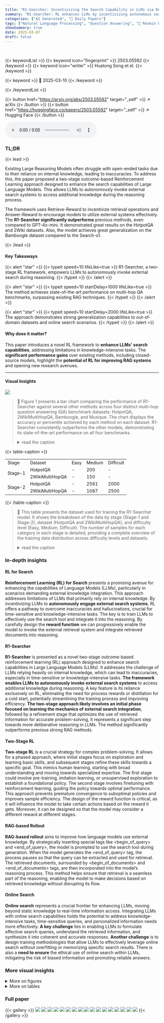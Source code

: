 ```yaml
---
title: "R1-Searcher: Incentivizing the Search Capability in LLMs via Reinforcement Learning"
summary: "R1-Searcher: RL enhances LLMs by incentivizing autonomous search, outperforming RAG methods, even GPT-4o-mini!"
categories: ["AI Generated", "🤗 Daily Papers"]
tags: ["Natural Language Processing", "Question Answering", "🏢 Renmin University of China",]
showSummary: true
date: 2025-03-07
draft: false
---
```


<br>

{{< keywordList >}}
{{< keyword icon="fingerprint" >}} 2503.05592 {{< /keyword >}}
{{< keyword icon="writer" >}} Huatong Song et el. {{< /keyword >}}
 
{{< keyword >}} 🤗 2025-03-10 {{< /keyword >}}
 
{{< /keywordList >}}

{{< button href="https://arxiv.org/abs/2503.05592" target="_self" >}}
↗ arXiv
{{< /button >}}
{{< button href="https://huggingface.co/papers/2503.05592" target="_self" >}}
↗ Hugging Face
{{< /button >}}



<audio controls>
    <source src="https://ai-paper-reviewer.com/2503.05592/podcast.wav" type="audio/wav">
    Your browser does not support the audio element.
</audio>


### TL;DR


{{< lead >}}

Existing Large Reasoning Models often struggle with open-ended tasks due to their reliance on internal knowledge, leading to inaccuracies. To address this, the paper proposed a two-stage outcome-based Reinforcement Learning approach designed to enhance the search capabilities of Large Language Models. This allows LLMs to autonomously invoke external search systems to access additional knowledge during the reasoning process. 



The framework uses Retrieve-Reward to incentivize retrieval operations and Answer-Reward to encourage models to utilize external systems effectively. The **R1-Searcher significantly outperforms** previous methods, even compared to GPT-4o-mini. It demonstrated great results on the HotpotQA and 2Wiki datasets. Also, the model achieves great generalization on the Bamboogle dataset compared to the Search-o1.

{{< /lead >}}


#### Key Takeaways

{{< alert "star" >}}
{{< typeit speed=10 lifeLike=true >}} R1-Searcher, a two-stage RL framework, empowers LLMs to autonomously invoke external search during reasoning. {{< /typeit >}}
{{< /alert >}}

{{< alert "star" >}}
{{< typeit speed=10 startDelay=1000 lifeLike=true >}} The method achieves state-of-the-art performance on multi-hop QA benchmarks, surpassing existing RAG techniques. {{< /typeit >}}
{{< /alert >}}

{{< alert "star" >}}
{{< typeit speed=10 startDelay=2000 lifeLike=true >}} The approach demonstrates strong generalization capabilities to out-of-domain datasets and online search scenarios. {{< /typeit >}}
{{< /alert >}}

#### Why does it matter?
This paper introduces a novel RL framework to **enhance LLMs' search capabilities**, addressing limitations in knowledge-intensive tasks. The **significant performance gains** over existing methods, including closed-source models, highlight the **potential of RL for improving RAG systems** and opening new research avenues.

------
#### Visual Insights



![](https://arxiv.org/html/2503.05592/x1.png)

> 🔼 Figure 1 presents a bar chart comparing the performance of R1-Searcher against several other methods across four distinct multi-hop question answering (QA) benchmark datasets: HotpotQA, 2WikiMultiHopQA, Bamboogle, and Musique.  The chart displays the accuracy or percentile achieved by each method on each dataset.  R1-Searcher consistently outperforms the other models, demonstrating its state-of-the-art performance on all four benchmarks.
> <details>
> <summary>read the caption</summary>
> Figure 1: Performance comparisons between R1-Searcher and other methods on four multi-hop QA benchmarks. R1-Searcher achieves state-of-the-art performance on each dataset.
> </details>





{{< table-caption >}}
<table class="ltx_tabular ltx_centering ltx_align_middle" id="S2.T1.1">
<tr class="ltx_tr" id="S2.T1.1.1">
<td class="ltx_td ltx_align_left ltx_border_tt" id="S2.T1.1.1.1"><span class="ltx_text ltx_font_bold" id="S2.T1.1.1.1.1" style="font-size:90%;">Stage</span></td>
<td class="ltx_td ltx_align_center ltx_border_tt" id="S2.T1.1.1.2"><span class="ltx_text ltx_font_bold" id="S2.T1.1.1.2.1" style="font-size:90%;">Dataset</span></td>
<td class="ltx_td ltx_align_center ltx_border_tt" id="S2.T1.1.1.3"><span class="ltx_text ltx_font_bold" id="S2.T1.1.1.3.1" style="font-size:90%;">Easy</span></td>
<td class="ltx_td ltx_align_center ltx_border_tt" id="S2.T1.1.1.4"><span class="ltx_text ltx_font_bold" id="S2.T1.1.1.4.1" style="font-size:90%;">Medium</span></td>
<td class="ltx_td ltx_align_center ltx_border_tt" id="S2.T1.1.1.5"><span class="ltx_text ltx_font_bold" id="S2.T1.1.1.5.1" style="font-size:90%;">Difficult</span></td>
</tr>
<tr class="ltx_tr" id="S2.T1.1.2">
<td class="ltx_td ltx_align_left ltx_border_t" id="S2.T1.1.2.1" rowspan="2"><span class="ltx_text ltx_font_bold" id="S2.T1.1.2.1.1" style="font-size:90%;">Stage-1</span></td>
<td class="ltx_td ltx_align_center ltx_border_t" id="S2.T1.1.2.2"><span class="ltx_text" id="S2.T1.1.2.2.1" style="font-size:90%;">HotpotQA</span></td>
<td class="ltx_td ltx_align_center ltx_border_t" id="S2.T1.1.2.3"><span class="ltx_text" id="S2.T1.1.2.3.1" style="font-size:90%;">-</span></td>
<td class="ltx_td ltx_align_center ltx_border_t" id="S2.T1.1.2.4"><span class="ltx_text" id="S2.T1.1.2.4.1" style="font-size:90%;">200</span></td>
<td class="ltx_td ltx_align_center ltx_border_t" id="S2.T1.1.2.5"><span class="ltx_text" id="S2.T1.1.2.5.1" style="font-size:90%;">-</span></td>
</tr>
<tr class="ltx_tr" id="S2.T1.1.3">
<td class="ltx_td ltx_align_center" id="S2.T1.1.3.1"><span class="ltx_text" id="S2.T1.1.3.1.1" style="font-size:90%;">2WikiMultiHopQA</span></td>
<td class="ltx_td ltx_align_center" id="S2.T1.1.3.2"><span class="ltx_text" id="S2.T1.1.3.2.1" style="font-size:90%;">-</span></td>
<td class="ltx_td ltx_align_center" id="S2.T1.1.3.3"><span class="ltx_text" id="S2.T1.1.3.3.1" style="font-size:90%;">150</span></td>
<td class="ltx_td ltx_align_center" id="S2.T1.1.3.4"><span class="ltx_text" id="S2.T1.1.3.4.1" style="font-size:90%;">-</span></td>
</tr>
<tr class="ltx_tr" id="S2.T1.1.4">
<td class="ltx_td ltx_align_left ltx_border_bb" id="S2.T1.1.4.1" rowspan="2"><span class="ltx_text ltx_font_bold" id="S2.T1.1.4.1.1" style="font-size:90%;">Stage-2</span></td>
<td class="ltx_td ltx_align_center" id="S2.T1.1.4.2"><span class="ltx_text" id="S2.T1.1.4.2.1" style="font-size:90%;">HotpotQA</span></td>
<td class="ltx_td ltx_align_center" id="S2.T1.1.4.3"><span class="ltx_text" id="S2.T1.1.4.3.1" style="font-size:90%;">-</span></td>
<td class="ltx_td ltx_align_center" id="S2.T1.1.4.4"><span class="ltx_text" id="S2.T1.1.4.4.1" style="font-size:90%;">2561</span></td>
<td class="ltx_td ltx_align_center" id="S2.T1.1.4.5"><span class="ltx_text" id="S2.T1.1.4.5.1" style="font-size:90%;">2000</span></td>
</tr>
<tr class="ltx_tr" id="S2.T1.1.5">
<td class="ltx_td ltx_align_center ltx_border_bb" id="S2.T1.1.5.1"><span class="ltx_text" id="S2.T1.1.5.1.1" style="font-size:90%;">2WikiMultiHopQA</span></td>
<td class="ltx_td ltx_align_center ltx_border_bb" id="S2.T1.1.5.2"><span class="ltx_text" id="S2.T1.1.5.2.1" style="font-size:90%;">-</span></td>
<td class="ltx_td ltx_align_center ltx_border_bb" id="S2.T1.1.5.3"><span class="ltx_text" id="S2.T1.1.5.3.1" style="font-size:90%;">1087</span></td>
<td class="ltx_td ltx_align_center ltx_border_bb" id="S2.T1.1.5.4"><span class="ltx_text" id="S2.T1.1.5.4.1" style="font-size:90%;">2500</span></td>
</tr>
</table>{{< /table-caption >}}

> 🔼 This table presents the dataset used for training the R1-Searcher model. It shows the breakdown of the data by stage (Stage-1 and Stage-2), dataset (HotpotQA and 2WikiMultiHopQA), and difficulty level (Easy, Medium, Difficult).  The number of samples for each category in each stage is detailed, providing a complete overview of the training data distribution across difficulty levels and datasets.
> <details>
> <summary>read the caption</summary>
> Table 1: The information of the data used during RL training.
> </details>





### In-depth insights


#### RL for Search
**Reinforcement Learning (RL) for Search** presents a promising avenue for enhancing the capabilities of Language Models (LLMs), particularly in scenarios demanding external knowledge integration. This approach addresses limitations of LLMs that primarily rely on internal knowledge. By incentivizing LLMs to **autonomously engage external search systems**, RL offers a pathway to overcome inaccuracies and hallucinations, crucial for time-sensitive and knowledge-intensive tasks. The key is to train LLMs to effectively use the search tool and integrate it into the reasoning. By carefully design the **reward function** we can progressively enable the model to invoke the external retrieval system and integrate retrieved documents into reasoning.

#### R1-Searcher
**R1-Searcher** is presented as a novel two-stage outcome-based reinforcement learning (RL) approach designed to enhance search capabilities in Large Language Models (LLMs). It addresses the challenge of LLMs relying heavily on internal knowledge, which can lead to inaccuracies, especially in time-sensitive or knowledge-intensive tasks. **The framework enables LLMs to autonomously invoke external search systems** to access additional knowledge during reasoning. A key feature is its reliance exclusively on RL, eliminating the need for process rewards or distillation for a cold start, potentially streamlining the training process and improving efficiency. **The two-stage approach likely involves an initial phase focused on learning the mechanics of external search integration**, followed by a refinement stage that optimizes the use of retrieved information for accurate problem-solving, it represents a significant step towards more deliberative reasoning in LLMs. The method significantly outperforms previous strong RAG methods.

#### Two-Stage RL
**Two-stage RL** is a crucial strategy for complex problem-solving. It allows for a phased approach, where initial stages focus on exploration and learning basic skills, and subsequent stages refine these skills towards a specific goal. This mimics human learning, starting with broad understanding and moving towards specialized expertise. The first stage could involve pre-training, imitation learning, or unsupervised exploration to establish a foundational policy. The second stage involves finetuning with reinforcement learning, guiding the policy towards optimal performance. This approach prevents premature convergence to suboptimal policies and improves sample efficiency. The design of the reward function is critical, as it will influence the model to take certain actions based on the reward it gets. Moreover, it can be designed so that the model may consider a different reward at different stages. 

#### RAG-based Rollout
**RAG-based rollout** aims to improve how language models use external knowledge. By strategically inserting special tags like <begin_of_query> and <end_of_query>, the model is prompted to use the search tool during generation. When the model generates the <end_of_query> tag, the process pauses so that the query can be extracted and used for retrieval. The retrieved documents, surrounded by <begin_of_documents> and <end_of_documents> tags, are then incorporated into the model’s reasoning process.  This method helps ensure that retrieval is a seamless part of the reasoning, enabling the model to make decisions based on retrieved knowledge without disrupting its flow.

#### Online Search
**Online search** represents a crucial frontier for enhancing LLMs, moving beyond static knowledge to real-time information access. Integrating LLMs with online search capabilities holds the potential to address knowledge-intensive tasks, time-sensitive queries, and personalized information needs more effectively. **A key challenge** lies in enabling LLMs to formulate effective search queries, understand the retrieved information, and synthesize it into coherent and accurate responses. **Another challenge** is to design training methodologies that allow LLMs to effectively leverage online search without overfitting or memorizing specific search results. There is also a **need to ensure** the ethical use of online search within LLMs, mitigating the risk of biased information and promoting reliable answers.


### More visual insights

<details>
<summary>More on figures
</summary>


![](https://arxiv.org/html/2503.05592/extracted/6261303/figures/1.png)

> 🔼 This figure compares the performance of two reinforcement learning algorithms, GRPO and Reinforce++, when training the Llama-3.1-8B-Instruct large language model.  It shows the log of the reward, the length of the generated response, and the number of retrievals performed during training for each algorithm.  This allows for a visual comparison of the training process and the impact of each algorithm on different aspects of the model's behavior.
> <details>
> <summary>read the caption</summary>
> Figure 2: The log of reward, response length, and retrieval numbers for Llama-3.1-8B-Instruct comparison between using GRPO and Reinforce++.
> </details>



![](https://arxiv.org/html/2503.05592/extracted/6261303/figures/4.png)

> 🔼 This figure displays three graphs showing the training progress of the Qwen-2.5-7B-Base language model using different reward metrics for outcome-supervised reinforcement learning.  Each graph plots a different aspect of the training process against the training step: the first shows the log of the reward received, the second shows the length of the model's generated responses, and the third shows the number of retrievals performed. Different line colors represent different reward metrics: EM (Exact Match), CEM (Cover Exact Match), and F1 (F1-score). Analyzing these graphs allows one to see how the choice of reward metric impacts training efficiency and the model's behavior.
> <details>
> <summary>read the caption</summary>
> Figure 3: The log of reward, response length, and retrieval numbers for the Qwen-2.5-7B-Base model utilizing different metrics for outcome-supervised reward calculation.
> </details>



![](https://arxiv.org/html/2503.05592/extracted/6261303/figures/5.png)

> 🔼 This figure displays three graphs showing the training process of the Qwen-2.5-7B-Base language model using reinforcement learning. The graphs track the log of reward, response length, and retrieval numbers over training steps. Two different training datasets are used: one with varying difficulty levels (w. Difficult), and another without the most difficult questions (w/o Difficult).  The figure aims to illustrate how the difficulty of the training data influences the model's learning behavior and its reliance on external search (retrieval).
> <details>
> <summary>read the caption</summary>
> Figure 4: The log of reward, response length, and retrieval numbers for the Qwen-2.5-7B-Base model, trained on datasets of varying difficulty levels.
> </details>



![](https://arxiv.org/html/2503.05592/extracted/6261303/figures/6.png)

> 🔼 This figure presents a comparison of training results for the Qwen-2.5-7B-Base language model using three different training datasets: HotpotQA, 2Wiki, and a mixture of both.  It displays graphs showing the change in training reward, response length (number of tokens in the model's output), and retrieval count (number of times external knowledge was accessed) over the course of training. This visualization allows for the analysis of how different data sources impact the training dynamics and the model's performance. Differences in reward curves, response length, and retrieval counts across the three datasets indicate varying learning behavior and model efficiency under different conditions.
> <details>
> <summary>read the caption</summary>
> Figure 5: The log of reward, response length, and retrieval numbers for the Qwen-2.5-7B-Base model trained on different datasets.
> </details>



![](https://arxiv.org/html/2503.05592/x2.png)

> 🔼 Figure 6 presents a performance comparison on the Bamboogle dataset between models using local search (R1-Searcher with different LLMs as backbones and other baselines) and online search (R1-Searcher and Search-01).  The graph displays the accuracy or percentile achieved by each method on the Bamboogle dataset. This comparison highlights the generalization capability of R1-Searcher when adapting to different search environments (local vs. online). Search-01, a strong baseline, is included in the comparison to showcase R1-Searcher's performance relative to a model specifically designed for online search.
> <details>
> <summary>read the caption</summary>
> Figure 6: Preference comparison of our models that utilize local search and online search and the baselines on the Bamboogle dataset. Search-o1 utilizes online search, and all other baselines employ local search.
> </details>



</details>




<details>
<summary>More on tables
</summary>


{{< table-caption >}}
<table class="ltx_tabular ltx_align_middle" id="S3.T2.8.8">
<tr class="ltx_tr" id="S3.T2.8.8.9">
<td class="ltx_td ltx_align_left ltx_border_tt" id="S3.T2.8.8.9.1" rowspan="2"><span class="ltx_text ltx_font_bold" id="S3.T2.8.8.9.1.1">Models</span></td>
<td class="ltx_td ltx_align_center ltx_border_tt" id="S3.T2.8.8.9.2" rowspan="2"><span class="ltx_text ltx_font_bold" id="S3.T2.8.8.9.2.1">Types</span></td>
<td class="ltx_td ltx_align_left ltx_border_tt" id="S3.T2.8.8.9.3" rowspan="2"><span class="ltx_text ltx_font_bold" id="S3.T2.8.8.9.3.1">Methods</span></td>
<td class="ltx_td ltx_align_center ltx_border_tt" colspan="2" id="S3.T2.8.8.9.4"><span class="ltx_text ltx_font_bold" id="S3.T2.8.8.9.4.1">HotpotQA</span></td>
<td class="ltx_td ltx_align_center ltx_border_tt" colspan="2" id="S3.T2.8.8.9.5"><span class="ltx_text ltx_font_bold" id="S3.T2.8.8.9.5.1">2Wiki</span></td>
<td class="ltx_td ltx_align_center ltx_border_tt" colspan="2" id="S3.T2.8.8.9.6"><span class="ltx_text ltx_font_bold" id="S3.T2.8.8.9.6.1">Bamboogle</span></td>
<td class="ltx_td ltx_align_center ltx_border_tt" colspan="2" id="S3.T2.8.8.9.7"><span class="ltx_text ltx_font_bold" id="S3.T2.8.8.9.7.1">Musique</span></td>
</tr>
<tr class="ltx_tr" id="S3.T2.8.8.8">
<td class="ltx_td ltx_align_center ltx_border_t" id="S3.T2.1.1.1.1"><math alttext="\text{ACC}_{R}" class="ltx_Math" display="inline" id="S3.T2.1.1.1.1.m1.1"><semantics id="S3.T2.1.1.1.1.m1.1a"><msub id="S3.T2.1.1.1.1.m1.1.1" xref="S3.T2.1.1.1.1.m1.1.1.cmml"><mtext id="S3.T2.1.1.1.1.m1.1.1.2" xref="S3.T2.1.1.1.1.m1.1.1.2a.cmml">ACC</mtext><mi id="S3.T2.1.1.1.1.m1.1.1.3" xref="S3.T2.1.1.1.1.m1.1.1.3.cmml">R</mi></msub><annotation-xml encoding="MathML-Content" id="S3.T2.1.1.1.1.m1.1b"><apply id="S3.T2.1.1.1.1.m1.1.1.cmml" xref="S3.T2.1.1.1.1.m1.1.1"><csymbol cd="ambiguous" id="S3.T2.1.1.1.1.m1.1.1.1.cmml" xref="S3.T2.1.1.1.1.m1.1.1">subscript</csymbol><ci id="S3.T2.1.1.1.1.m1.1.1.2a.cmml" xref="S3.T2.1.1.1.1.m1.1.1.2"><mtext id="S3.T2.1.1.1.1.m1.1.1.2.cmml" xref="S3.T2.1.1.1.1.m1.1.1.2">ACC</mtext></ci><ci id="S3.T2.1.1.1.1.m1.1.1.3.cmml" xref="S3.T2.1.1.1.1.m1.1.1.3">𝑅</ci></apply></annotation-xml><annotation encoding="application/x-tex" id="S3.T2.1.1.1.1.m1.1c">\text{ACC}_{R}</annotation><annotation encoding="application/x-llamapun" id="S3.T2.1.1.1.1.m1.1d">ACC start_POSTSUBSCRIPT italic_R end_POSTSUBSCRIPT</annotation></semantics></math></td>
<td class="ltx_td ltx_align_center ltx_border_t" id="S3.T2.2.2.2.2"><math alttext="\text{ACC}_{L}" class="ltx_Math" display="inline" id="S3.T2.2.2.2.2.m1.1"><semantics id="S3.T2.2.2.2.2.m1.1a"><msub id="S3.T2.2.2.2.2.m1.1.1" xref="S3.T2.2.2.2.2.m1.1.1.cmml"><mtext id="S3.T2.2.2.2.2.m1.1.1.2" xref="S3.T2.2.2.2.2.m1.1.1.2a.cmml">ACC</mtext><mi id="S3.T2.2.2.2.2.m1.1.1.3" xref="S3.T2.2.2.2.2.m1.1.1.3.cmml">L</mi></msub><annotation-xml encoding="MathML-Content" id="S3.T2.2.2.2.2.m1.1b"><apply id="S3.T2.2.2.2.2.m1.1.1.cmml" xref="S3.T2.2.2.2.2.m1.1.1"><csymbol cd="ambiguous" id="S3.T2.2.2.2.2.m1.1.1.1.cmml" xref="S3.T2.2.2.2.2.m1.1.1">subscript</csymbol><ci id="S3.T2.2.2.2.2.m1.1.1.2a.cmml" xref="S3.T2.2.2.2.2.m1.1.1.2"><mtext id="S3.T2.2.2.2.2.m1.1.1.2.cmml" xref="S3.T2.2.2.2.2.m1.1.1.2">ACC</mtext></ci><ci id="S3.T2.2.2.2.2.m1.1.1.3.cmml" xref="S3.T2.2.2.2.2.m1.1.1.3">𝐿</ci></apply></annotation-xml><annotation encoding="application/x-tex" id="S3.T2.2.2.2.2.m1.1c">\text{ACC}_{L}</annotation><annotation encoding="application/x-llamapun" id="S3.T2.2.2.2.2.m1.1d">ACC start_POSTSUBSCRIPT italic_L end_POSTSUBSCRIPT</annotation></semantics></math></td>
<td class="ltx_td ltx_align_center ltx_border_t" id="S3.T2.3.3.3.3"><math alttext="\text{ACC}_{R}" class="ltx_Math" display="inline" id="S3.T2.3.3.3.3.m1.1"><semantics id="S3.T2.3.3.3.3.m1.1a"><msub id="S3.T2.3.3.3.3.m1.1.1" xref="S3.T2.3.3.3.3.m1.1.1.cmml"><mtext id="S3.T2.3.3.3.3.m1.1.1.2" xref="S3.T2.3.3.3.3.m1.1.1.2a.cmml">ACC</mtext><mi id="S3.T2.3.3.3.3.m1.1.1.3" xref="S3.T2.3.3.3.3.m1.1.1.3.cmml">R</mi></msub><annotation-xml encoding="MathML-Content" id="S3.T2.3.3.3.3.m1.1b"><apply id="S3.T2.3.3.3.3.m1.1.1.cmml" xref="S3.T2.3.3.3.3.m1.1.1"><csymbol cd="ambiguous" id="S3.T2.3.3.3.3.m1.1.1.1.cmml" xref="S3.T2.3.3.3.3.m1.1.1">subscript</csymbol><ci id="S3.T2.3.3.3.3.m1.1.1.2a.cmml" xref="S3.T2.3.3.3.3.m1.1.1.2"><mtext id="S3.T2.3.3.3.3.m1.1.1.2.cmml" xref="S3.T2.3.3.3.3.m1.1.1.2">ACC</mtext></ci><ci id="S3.T2.3.3.3.3.m1.1.1.3.cmml" xref="S3.T2.3.3.3.3.m1.1.1.3">𝑅</ci></apply></annotation-xml><annotation encoding="application/x-tex" id="S3.T2.3.3.3.3.m1.1c">\text{ACC}_{R}</annotation><annotation encoding="application/x-llamapun" id="S3.T2.3.3.3.3.m1.1d">ACC start_POSTSUBSCRIPT italic_R end_POSTSUBSCRIPT</annotation></semantics></math></td>
<td class="ltx_td ltx_align_center ltx_border_t" id="S3.T2.4.4.4.4"><math alttext="\text{ACC}_{L}" class="ltx_Math" display="inline" id="S3.T2.4.4.4.4.m1.1"><semantics id="S3.T2.4.4.4.4.m1.1a"><msub id="S3.T2.4.4.4.4.m1.1.1" xref="S3.T2.4.4.4.4.m1.1.1.cmml"><mtext id="S3.T2.4.4.4.4.m1.1.1.2" xref="S3.T2.4.4.4.4.m1.1.1.2a.cmml">ACC</mtext><mi id="S3.T2.4.4.4.4.m1.1.1.3" xref="S3.T2.4.4.4.4.m1.1.1.3.cmml">L</mi></msub><annotation-xml encoding="MathML-Content" id="S3.T2.4.4.4.4.m1.1b"><apply id="S3.T2.4.4.4.4.m1.1.1.cmml" xref="S3.T2.4.4.4.4.m1.1.1"><csymbol cd="ambiguous" id="S3.T2.4.4.4.4.m1.1.1.1.cmml" xref="S3.T2.4.4.4.4.m1.1.1">subscript</csymbol><ci id="S3.T2.4.4.4.4.m1.1.1.2a.cmml" xref="S3.T2.4.4.4.4.m1.1.1.2"><mtext id="S3.T2.4.4.4.4.m1.1.1.2.cmml" xref="S3.T2.4.4.4.4.m1.1.1.2">ACC</mtext></ci><ci id="S3.T2.4.4.4.4.m1.1.1.3.cmml" xref="S3.T2.4.4.4.4.m1.1.1.3">𝐿</ci></apply></annotation-xml><annotation encoding="application/x-tex" id="S3.T2.4.4.4.4.m1.1c">\text{ACC}_{L}</annotation><annotation encoding="application/x-llamapun" id="S3.T2.4.4.4.4.m1.1d">ACC start_POSTSUBSCRIPT italic_L end_POSTSUBSCRIPT</annotation></semantics></math></td>
<td class="ltx_td ltx_align_center ltx_border_t" id="S3.T2.5.5.5.5"><math alttext="\text{ACC}_{R}" class="ltx_Math" display="inline" id="S3.T2.5.5.5.5.m1.1"><semantics id="S3.T2.5.5.5.5.m1.1a"><msub id="S3.T2.5.5.5.5.m1.1.1" xref="S3.T2.5.5.5.5.m1.1.1.cmml"><mtext id="S3.T2.5.5.5.5.m1.1.1.2" xref="S3.T2.5.5.5.5.m1.1.1.2a.cmml">ACC</mtext><mi id="S3.T2.5.5.5.5.m1.1.1.3" xref="S3.T2.5.5.5.5.m1.1.1.3.cmml">R</mi></msub><annotation-xml encoding="MathML-Content" id="S3.T2.5.5.5.5.m1.1b"><apply id="S3.T2.5.5.5.5.m1.1.1.cmml" xref="S3.T2.5.5.5.5.m1.1.1"><csymbol cd="ambiguous" id="S3.T2.5.5.5.5.m1.1.1.1.cmml" xref="S3.T2.5.5.5.5.m1.1.1">subscript</csymbol><ci id="S3.T2.5.5.5.5.m1.1.1.2a.cmml" xref="S3.T2.5.5.5.5.m1.1.1.2"><mtext id="S3.T2.5.5.5.5.m1.1.1.2.cmml" xref="S3.T2.5.5.5.5.m1.1.1.2">ACC</mtext></ci><ci id="S3.T2.5.5.5.5.m1.1.1.3.cmml" xref="S3.T2.5.5.5.5.m1.1.1.3">𝑅</ci></apply></annotation-xml><annotation encoding="application/x-tex" id="S3.T2.5.5.5.5.m1.1c">\text{ACC}_{R}</annotation><annotation encoding="application/x-llamapun" id="S3.T2.5.5.5.5.m1.1d">ACC start_POSTSUBSCRIPT italic_R end_POSTSUBSCRIPT</annotation></semantics></math></td>
<td class="ltx_td ltx_align_center ltx_border_t" id="S3.T2.6.6.6.6"><math alttext="\text{ACC}_{L}" class="ltx_Math" display="inline" id="S3.T2.6.6.6.6.m1.1"><semantics id="S3.T2.6.6.6.6.m1.1a"><msub id="S3.T2.6.6.6.6.m1.1.1" xref="S3.T2.6.6.6.6.m1.1.1.cmml"><mtext id="S3.T2.6.6.6.6.m1.1.1.2" xref="S3.T2.6.6.6.6.m1.1.1.2a.cmml">ACC</mtext><mi id="S3.T2.6.6.6.6.m1.1.1.3" xref="S3.T2.6.6.6.6.m1.1.1.3.cmml">L</mi></msub><annotation-xml encoding="MathML-Content" id="S3.T2.6.6.6.6.m1.1b"><apply id="S3.T2.6.6.6.6.m1.1.1.cmml" xref="S3.T2.6.6.6.6.m1.1.1"><csymbol cd="ambiguous" id="S3.T2.6.6.6.6.m1.1.1.1.cmml" xref="S3.T2.6.6.6.6.m1.1.1">subscript</csymbol><ci id="S3.T2.6.6.6.6.m1.1.1.2a.cmml" xref="S3.T2.6.6.6.6.m1.1.1.2"><mtext id="S3.T2.6.6.6.6.m1.1.1.2.cmml" xref="S3.T2.6.6.6.6.m1.1.1.2">ACC</mtext></ci><ci id="S3.T2.6.6.6.6.m1.1.1.3.cmml" xref="S3.T2.6.6.6.6.m1.1.1.3">𝐿</ci></apply></annotation-xml><annotation encoding="application/x-tex" id="S3.T2.6.6.6.6.m1.1c">\text{ACC}_{L}</annotation><annotation encoding="application/x-llamapun" id="S3.T2.6.6.6.6.m1.1d">ACC start_POSTSUBSCRIPT italic_L end_POSTSUBSCRIPT</annotation></semantics></math></td>
<td class="ltx_td ltx_align_center ltx_border_t" id="S3.T2.7.7.7.7"><math alttext="\text{ACC}_{R}" class="ltx_Math" display="inline" id="S3.T2.7.7.7.7.m1.1"><semantics id="S3.T2.7.7.7.7.m1.1a"><msub id="S3.T2.7.7.7.7.m1.1.1" xref="S3.T2.7.7.7.7.m1.1.1.cmml"><mtext id="S3.T2.7.7.7.7.m1.1.1.2" xref="S3.T2.7.7.7.7.m1.1.1.2a.cmml">ACC</mtext><mi id="S3.T2.7.7.7.7.m1.1.1.3" xref="S3.T2.7.7.7.7.m1.1.1.3.cmml">R</mi></msub><annotation-xml encoding="MathML-Content" id="S3.T2.7.7.7.7.m1.1b"><apply id="S3.T2.7.7.7.7.m1.1.1.cmml" xref="S3.T2.7.7.7.7.m1.1.1"><csymbol cd="ambiguous" id="S3.T2.7.7.7.7.m1.1.1.1.cmml" xref="S3.T2.7.7.7.7.m1.1.1">subscript</csymbol><ci id="S3.T2.7.7.7.7.m1.1.1.2a.cmml" xref="S3.T2.7.7.7.7.m1.1.1.2"><mtext id="S3.T2.7.7.7.7.m1.1.1.2.cmml" xref="S3.T2.7.7.7.7.m1.1.1.2">ACC</mtext></ci><ci id="S3.T2.7.7.7.7.m1.1.1.3.cmml" xref="S3.T2.7.7.7.7.m1.1.1.3">𝑅</ci></apply></annotation-xml><annotation encoding="application/x-tex" id="S3.T2.7.7.7.7.m1.1c">\text{ACC}_{R}</annotation><annotation encoding="application/x-llamapun" id="S3.T2.7.7.7.7.m1.1d">ACC start_POSTSUBSCRIPT italic_R end_POSTSUBSCRIPT</annotation></semantics></math></td>
<td class="ltx_td ltx_align_center ltx_border_t" id="S3.T2.8.8.8.8"><math alttext="\text{ACC}_{L}" class="ltx_Math" display="inline" id="S3.T2.8.8.8.8.m1.1"><semantics id="S3.T2.8.8.8.8.m1.1a"><msub id="S3.T2.8.8.8.8.m1.1.1" xref="S3.T2.8.8.8.8.m1.1.1.cmml"><mtext id="S3.T2.8.8.8.8.m1.1.1.2" xref="S3.T2.8.8.8.8.m1.1.1.2a.cmml">ACC</mtext><mi id="S3.T2.8.8.8.8.m1.1.1.3" xref="S3.T2.8.8.8.8.m1.1.1.3.cmml">L</mi></msub><annotation-xml encoding="MathML-Content" id="S3.T2.8.8.8.8.m1.1b"><apply id="S3.T2.8.8.8.8.m1.1.1.cmml" xref="S3.T2.8.8.8.8.m1.1.1"><csymbol cd="ambiguous" id="S3.T2.8.8.8.8.m1.1.1.1.cmml" xref="S3.T2.8.8.8.8.m1.1.1">subscript</csymbol><ci id="S3.T2.8.8.8.8.m1.1.1.2a.cmml" xref="S3.T2.8.8.8.8.m1.1.1.2"><mtext id="S3.T2.8.8.8.8.m1.1.1.2.cmml" xref="S3.T2.8.8.8.8.m1.1.1.2">ACC</mtext></ci><ci id="S3.T2.8.8.8.8.m1.1.1.3.cmml" xref="S3.T2.8.8.8.8.m1.1.1.3">𝐿</ci></apply></annotation-xml><annotation encoding="application/x-tex" id="S3.T2.8.8.8.8.m1.1c">\text{ACC}_{L}</annotation><annotation encoding="application/x-llamapun" id="S3.T2.8.8.8.8.m1.1d">ACC start_POSTSUBSCRIPT italic_L end_POSTSUBSCRIPT</annotation></semantics></math></td>
</tr>
<tr class="ltx_tr" id="S3.T2.8.8.10">
<td class="ltx_td ltx_align_left ltx_border_t" id="S3.T2.8.8.10.1" rowspan="13"><span class="ltx_text ltx_font_bold" id="S3.T2.8.8.10.1.1">GPT</span></td>
<td class="ltx_td ltx_align_center ltx_border_t" id="S3.T2.8.8.10.2" rowspan="2"><span class="ltx_text ltx_font_bold" id="S3.T2.8.8.10.2.1">Zero-Shot</span></td>
<td class="ltx_td ltx_align_left ltx_border_t" id="S3.T2.8.8.10.3">Naive Generation</td>
<td class="ltx_td ltx_align_center ltx_border_t" id="S3.T2.8.8.10.4">0.324</td>
<td class="ltx_td ltx_align_center ltx_border_t" id="S3.T2.8.8.10.5">0.404</td>
<td class="ltx_td ltx_align_center ltx_border_t" id="S3.T2.8.8.10.6">0.348</td>
<td class="ltx_td ltx_align_center ltx_border_t" id="S3.T2.8.8.10.7">0.346</td>
<td class="ltx_td ltx_align_center ltx_border_t" id="S3.T2.8.8.10.8">0.240</td>
<td class="ltx_td ltx_align_center ltx_border_t" id="S3.T2.8.8.10.9">0.280</td>
<td class="ltx_td ltx_align_center ltx_border_t" id="S3.T2.8.8.10.10">0.134</td>
<td class="ltx_td ltx_align_center ltx_border_t" id="S3.T2.8.8.10.11">0.170</td>
</tr>
<tr class="ltx_tr" id="S3.T2.8.8.11">
<td class="ltx_td ltx_align_left" id="S3.T2.8.8.11.1">Standard RAG</td>
<td class="ltx_td ltx_align_center" id="S3.T2.8.8.11.2">0.342</td>
<td class="ltx_td ltx_align_center" id="S3.T2.8.8.11.3">0.450</td>
<td class="ltx_td ltx_align_center" id="S3.T2.8.8.11.4">0.344</td>
<td class="ltx_td ltx_align_center" id="S3.T2.8.8.11.5">0.292</td>
<td class="ltx_td ltx_align_center" id="S3.T2.8.8.11.6">0.272</td>
<td class="ltx_td ltx_align_center" id="S3.T2.8.8.11.7">0.328</td>
<td class="ltx_td ltx_align_center" id="S3.T2.8.8.11.8">0.172</td>
<td class="ltx_td ltx_align_center" id="S3.T2.8.8.11.9">0.188</td>
</tr>
<tr class="ltx_tr" id="S3.T2.8.8.12">
<td class="ltx_td ltx_align_center" id="S3.T2.8.8.12.1" rowspan="2"><span class="ltx_text ltx_font_bold" id="S3.T2.8.8.12.1.1">Branching</span></td>
<td class="ltx_td ltx_align_left ltx_border_t" id="S3.T2.8.8.12.2">SuRe</td>
<td class="ltx_td ltx_align_center" id="S3.T2.8.8.12.3">0.270</td>
<td class="ltx_td ltx_align_center" id="S3.T2.8.8.12.4">0.380</td>
<td class="ltx_td ltx_align_center" id="S3.T2.8.8.12.5">0.244</td>
<td class="ltx_td ltx_align_center" id="S3.T2.8.8.12.6">0.264</td>
<td class="ltx_td ltx_align_center" id="S3.T2.8.8.12.7">0.168</td>
<td class="ltx_td ltx_align_center" id="S3.T2.8.8.12.8">0.208</td>
<td class="ltx_td ltx_align_center" id="S3.T2.8.8.12.9">0.128</td>
<td class="ltx_td ltx_align_center" id="S3.T2.8.8.12.10">0.146</td>
</tr>
<tr class="ltx_tr" id="S3.T2.8.8.13">
<td class="ltx_td ltx_align_left" id="S3.T2.8.8.13.1">REPLUG</td>
<td class="ltx_td ltx_align_center" id="S3.T2.8.8.13.2">0.350</td>
<td class="ltx_td ltx_align_center" id="S3.T2.8.8.13.3">0.428</td>
<td class="ltx_td ltx_align_center" id="S3.T2.8.8.13.4">0.296</td>
<td class="ltx_td ltx_align_center" id="S3.T2.8.8.13.5">0.254</td>
<td class="ltx_td ltx_align_center" id="S3.T2.8.8.13.6">0.224</td>
<td class="ltx_td ltx_align_center" id="S3.T2.8.8.13.7">0.256</td>
<td class="ltx_td ltx_align_center" id="S3.T2.8.8.13.8">0.132</td>
<td class="ltx_td ltx_align_center" id="S3.T2.8.8.13.9">0.138</td>
</tr>
<tr class="ltx_tr" id="S3.T2.8.8.14">
<td class="ltx_td ltx_align_center" id="S3.T2.8.8.14.1" rowspan="3"><span class="ltx_text ltx_font_bold" id="S3.T2.8.8.14.1.1">Summary</span></td>
<td class="ltx_td ltx_align_left ltx_border_t" id="S3.T2.8.8.14.2">LongLLMLingua</td>
<td class="ltx_td ltx_align_center" id="S3.T2.8.8.14.3">0.358</td>
<td class="ltx_td ltx_align_center" id="S3.T2.8.8.14.4">0.450</td>
<td class="ltx_td ltx_align_center" id="S3.T2.8.8.14.5">0.324</td>
<td class="ltx_td ltx_align_center" id="S3.T2.8.8.14.6">0.316</td>
<td class="ltx_td ltx_align_center" id="S3.T2.8.8.14.7">0.248</td>
<td class="ltx_td ltx_align_center" id="S3.T2.8.8.14.8">0.288</td>
<td class="ltx_td ltx_align_center" id="S3.T2.8.8.14.9">0.150</td>
<td class="ltx_td ltx_align_center" id="S3.T2.8.8.14.10">0.172</td>
</tr>
<tr class="ltx_tr" id="S3.T2.8.8.15">
<td class="ltx_td ltx_align_left" id="S3.T2.8.8.15.1">RECOMP</td>
<td class="ltx_td ltx_align_center" id="S3.T2.8.8.15.2">0.332</td>
<td class="ltx_td ltx_align_center" id="S3.T2.8.8.15.3">0.398</td>
<td class="ltx_td ltx_align_center" id="S3.T2.8.8.15.4">0.298</td>
<td class="ltx_td ltx_align_center" id="S3.T2.8.8.15.5">0.306</td>
<td class="ltx_td ltx_align_center" id="S3.T2.8.8.15.6">0.136</td>
<td class="ltx_td ltx_align_center" id="S3.T2.8.8.15.7">0.176</td>
<td class="ltx_td ltx_align_center" id="S3.T2.8.8.15.8">0.118</td>
<td class="ltx_td ltx_align_center" id="S3.T2.8.8.15.9">0.134</td>
</tr>
<tr class="ltx_tr" id="S3.T2.8.8.16">
<td class="ltx_td ltx_align_left" id="S3.T2.8.8.16.1">Selective-Context</td>
<td class="ltx_td ltx_align_center" id="S3.T2.8.8.16.2">0.366</td>
<td class="ltx_td ltx_align_center" id="S3.T2.8.8.16.3">0.442</td>
<td class="ltx_td ltx_align_center" id="S3.T2.8.8.16.4">0.350</td>
<td class="ltx_td ltx_align_center" id="S3.T2.8.8.16.5">0.290</td>
<td class="ltx_td ltx_align_center" id="S3.T2.8.8.16.6">0.240</td>
<td class="ltx_td ltx_align_center" id="S3.T2.8.8.16.7">0.288</td>
<td class="ltx_td ltx_align_center" id="S3.T2.8.8.16.8">0.152</td>
<td class="ltx_td ltx_align_center" id="S3.T2.8.8.16.9">0.172</td>
</tr>
<tr class="ltx_tr" id="S3.T2.8.8.17">
<td class="ltx_td ltx_align_center" id="S3.T2.8.8.17.1"><span class="ltx_text ltx_font_bold" id="S3.T2.8.8.17.1.1">Adaptive</span></td>
<td class="ltx_td ltx_align_left ltx_border_t" id="S3.T2.8.8.17.2">SKR</td>
<td class="ltx_td ltx_align_center" id="S3.T2.8.8.17.3">0.360</td>
<td class="ltx_td ltx_align_center" id="S3.T2.8.8.17.4">0.454</td>
<td class="ltx_td ltx_align_center" id="S3.T2.8.8.17.5">0.364</td>
<td class="ltx_td ltx_align_center" id="S3.T2.8.8.17.6">0.314</td>
<td class="ltx_td ltx_align_center" id="S3.T2.8.8.17.7">0.248</td>
<td class="ltx_td ltx_align_center" id="S3.T2.8.8.17.8">0.288</td>
<td class="ltx_td ltx_align_center" id="S3.T2.8.8.17.9">0.162</td>
<td class="ltx_td ltx_align_center" id="S3.T2.8.8.17.10">0.174</td>
</tr>
<tr class="ltx_tr" id="S3.T2.8.8.18">
<td class="ltx_td ltx_align_center" id="S3.T2.8.8.18.1" rowspan="3"><span class="ltx_text ltx_font_bold" id="S3.T2.8.8.18.1.1">RAG-CoT</span></td>
<td class="ltx_td ltx_align_left ltx_border_t" id="S3.T2.8.8.18.2">Self-Ask</td>
<td class="ltx_td ltx_align_center" id="S3.T2.8.8.18.3">0.392</td>
<td class="ltx_td ltx_align_center" id="S3.T2.8.8.18.4">0.462</td>
<td class="ltx_td ltx_align_center" id="S3.T2.8.8.18.5">0.336</td>
<td class="ltx_td ltx_align_center" id="S3.T2.8.8.18.6">0.478</td>
<td class="ltx_td ltx_align_center" id="S3.T2.8.8.18.7">0.336</td>
<td class="ltx_td ltx_align_center" id="S3.T2.8.8.18.8">0.416</td>
<td class="ltx_td ltx_align_center" id="S3.T2.8.8.18.9">0.260</td>
<td class="ltx_td ltx_align_center" id="S3.T2.8.8.18.10">0.270</td>
</tr>
<tr class="ltx_tr" id="S3.T2.8.8.19">
<td class="ltx_td ltx_align_left" id="S3.T2.8.8.19.1">Iter-RetGen</td>
<td class="ltx_td ltx_align_center" id="S3.T2.8.8.19.2">0.374</td>
<td class="ltx_td ltx_align_center" id="S3.T2.8.8.19.3">0.456</td>
<td class="ltx_td ltx_align_center" id="S3.T2.8.8.19.4">0.326</td>
<td class="ltx_td ltx_align_center" id="S3.T2.8.8.19.5">0.270</td>
<td class="ltx_td ltx_align_center" id="S3.T2.8.8.19.6">0.232</td>
<td class="ltx_td ltx_align_center" id="S3.T2.8.8.19.7">0.256</td>
<td class="ltx_td ltx_align_center" id="S3.T2.8.8.19.8">0.178</td>
<td class="ltx_td ltx_align_center" id="S3.T2.8.8.19.9">0.188</td>
</tr>
<tr class="ltx_tr" id="S3.T2.8.8.20">
<td class="ltx_td ltx_align_left" id="S3.T2.8.8.20.1">IRCoT</td>
<td class="ltx_td ltx_align_center" id="S3.T2.8.8.20.2">0.434</td>
<td class="ltx_td ltx_align_center" id="S3.T2.8.8.20.3">0.308</td>
<td class="ltx_td ltx_align_center" id="S3.T2.8.8.20.4">0.492</td>
<td class="ltx_td ltx_align_center" id="S3.T2.8.8.20.5">0.114</td>
<td class="ltx_td ltx_align_center" id="S3.T2.8.8.20.6">0.272</td>
<td class="ltx_td ltx_align_center" id="S3.T2.8.8.20.7">0.184</td>
<td class="ltx_td ltx_align_center" id="S3.T2.8.8.20.8">0.192</td>
<td class="ltx_td ltx_align_center" id="S3.T2.8.8.20.9">0.214</td>
</tr>
<tr class="ltx_tr" id="S3.T2.8.8.21">
<td class="ltx_td ltx_align_center" id="S3.T2.8.8.21.1" rowspan="2"><span class="ltx_text ltx_font_bold" id="S3.T2.8.8.21.1.1">Test-Time</span></td>
<td class="ltx_td ltx_align_left ltx_border_t" id="S3.T2.8.8.21.2">CR-Planner</td>
<td class="ltx_td ltx_align_center" id="S3.T2.8.8.21.3">0.404</td>
<td class="ltx_td ltx_align_center" id="S3.T2.8.8.21.4">0.416</td>
<td class="ltx_td ltx_align_center" id="S3.T2.8.8.21.5">0.520</td>
<td class="ltx_td ltx_align_center" id="S3.T2.8.8.21.6">0.478</td>
<td class="ltx_td ltx_align_center" id="S3.T2.8.8.21.7">0.488</td>
<td class="ltx_td ltx_align_center" id="S3.T2.8.8.21.8">0.524</td>
<td class="ltx_td ltx_align_center" id="S3.T2.8.8.21.9">0.272</td>
<td class="ltx_td ltx_align_center" id="S3.T2.8.8.21.10">0.262</td>
</tr>
<tr class="ltx_tr" id="S3.T2.8.8.22">
<td class="ltx_td ltx_align_left" id="S3.T2.8.8.22.1">ReARTeR</td>
<td class="ltx_td ltx_align_center" id="S3.T2.8.8.22.2">0.468</td>
<td class="ltx_td ltx_align_center" id="S3.T2.8.8.22.3">0.506</td>
<td class="ltx_td ltx_align_center" id="S3.T2.8.8.22.4">0.554</td>
<td class="ltx_td ltx_align_center" id="S3.T2.8.8.22.5">0.534</td>
<td class="ltx_td ltx_align_center" id="S3.T2.8.8.22.6">0.496</td>
<td class="ltx_td ltx_align_center" id="S3.T2.8.8.22.7">0.544</td>
<td class="ltx_td ltx_align_center" id="S3.T2.8.8.22.8"><span class="ltx_text ltx_font_bold" id="S3.T2.8.8.22.8.1">0.296</span></td>
<td class="ltx_td ltx_align_center" id="S3.T2.8.8.22.9">0.302</td>
</tr>
<tr class="ltx_tr" id="S3.T2.8.8.23">
<td class="ltx_td ltx_align_left ltx_border_t" id="S3.T2.8.8.23.1" rowspan="15"><span class="ltx_text ltx_font_bold" id="S3.T2.8.8.23.1.1">Llama</span></td>
<td class="ltx_td ltx_align_center ltx_border_t" id="S3.T2.8.8.23.2" rowspan="2"><span class="ltx_text ltx_font_bold" id="S3.T2.8.8.23.2.1">Zero-Shot</span></td>
<td class="ltx_td ltx_align_left ltx_border_t" id="S3.T2.8.8.23.3">Naive Generation</td>
<td class="ltx_td ltx_align_center ltx_border_t" id="S3.T2.8.8.23.4">0.208</td>
<td class="ltx_td ltx_align_center ltx_border_t" id="S3.T2.8.8.23.5">0.268</td>
<td class="ltx_td ltx_align_center ltx_border_t" id="S3.T2.8.8.23.6">0.326</td>
<td class="ltx_td ltx_align_center ltx_border_t" id="S3.T2.8.8.23.7">0.254</td>
<td class="ltx_td ltx_align_center ltx_border_t" id="S3.T2.8.8.23.8">0.144</td>
<td class="ltx_td ltx_align_center ltx_border_t" id="S3.T2.8.8.23.9">0.168</td>
<td class="ltx_td ltx_align_center ltx_border_t" id="S3.T2.8.8.23.10">0.068</td>
<td class="ltx_td ltx_align_center ltx_border_t" id="S3.T2.8.8.23.11">0.096</td>
</tr>
<tr class="ltx_tr" id="S3.T2.8.8.24">
<td class="ltx_td ltx_align_left" id="S3.T2.8.8.24.1">Standard RAG</td>
<td class="ltx_td ltx_align_center" id="S3.T2.8.8.24.2">0.334</td>
<td class="ltx_td ltx_align_center" id="S3.T2.8.8.24.3">0.398</td>
<td class="ltx_td ltx_align_center" id="S3.T2.8.8.24.4">0.336</td>
<td class="ltx_td ltx_align_center" id="S3.T2.8.8.24.5">0.212</td>
<td class="ltx_td ltx_align_center" id="S3.T2.8.8.24.6">0.168</td>
<td class="ltx_td ltx_align_center" id="S3.T2.8.8.24.7">0.216</td>
<td class="ltx_td ltx_align_center" id="S3.T2.8.8.24.8">0.104</td>
<td class="ltx_td ltx_align_center" id="S3.T2.8.8.24.9">0.098</td>
</tr>
<tr class="ltx_tr" id="S3.T2.8.8.25">
<td class="ltx_td ltx_align_center" id="S3.T2.8.8.25.1" rowspan="2"><span class="ltx_text ltx_font_bold" id="S3.T2.8.8.25.1.1">Branching</span></td>
<td class="ltx_td ltx_align_left ltx_border_t" id="S3.T2.8.8.25.2">SuRe</td>
<td class="ltx_td ltx_align_center" id="S3.T2.8.8.25.3">0.266</td>
<td class="ltx_td ltx_align_center" id="S3.T2.8.8.25.4">0.346</td>
<td class="ltx_td ltx_align_center" id="S3.T2.8.8.25.5">0.122</td>
<td class="ltx_td ltx_align_center" id="S3.T2.8.8.25.6">0.262</td>
<td class="ltx_td ltx_align_center" id="S3.T2.8.8.25.7">0.160</td>
<td class="ltx_td ltx_align_center" id="S3.T2.8.8.25.8">0.192</td>
<td class="ltx_td ltx_align_center" id="S3.T2.8.8.25.9">0.106</td>
<td class="ltx_td ltx_align_center" id="S3.T2.8.8.25.10">0.144</td>
</tr>
<tr class="ltx_tr" id="S3.T2.8.8.26">
<td class="ltx_td ltx_align_left" id="S3.T2.8.8.26.1">REPLUG</td>
<td class="ltx_td ltx_align_center" id="S3.T2.8.8.26.2">0.290</td>
<td class="ltx_td ltx_align_center" id="S3.T2.8.8.26.3">0.348</td>
<td class="ltx_td ltx_align_center" id="S3.T2.8.8.26.4">0.334</td>
<td class="ltx_td ltx_align_center" id="S3.T2.8.8.26.5">0.204</td>
<td class="ltx_td ltx_align_center" id="S3.T2.8.8.26.6">0.168</td>
<td class="ltx_td ltx_align_center" id="S3.T2.8.8.26.7">0.232</td>
<td class="ltx_td ltx_align_center" id="S3.T2.8.8.26.8">0.078</td>
<td class="ltx_td ltx_align_center" id="S3.T2.8.8.26.9">0.090</td>
</tr>
<tr class="ltx_tr" id="S3.T2.8.8.27">
<td class="ltx_td ltx_align_center" id="S3.T2.8.8.27.1" rowspan="3"><span class="ltx_text ltx_font_bold" id="S3.T2.8.8.27.1.1">Summary</span></td>
<td class="ltx_td ltx_align_left ltx_border_t" id="S3.T2.8.8.27.2">LongLLMLingua</td>
<td class="ltx_td ltx_align_center" id="S3.T2.8.8.27.3">0.314</td>
<td class="ltx_td ltx_align_center" id="S3.T2.8.8.27.4">0.382</td>
<td class="ltx_td ltx_align_center" id="S3.T2.8.8.27.5">0.304</td>
<td class="ltx_td ltx_align_center" id="S3.T2.8.8.27.6">0.294</td>
<td class="ltx_td ltx_align_center" id="S3.T2.8.8.27.7">0.168</td>
<td class="ltx_td ltx_align_center" id="S3.T2.8.8.27.8">0.216</td>
<td class="ltx_td ltx_align_center" id="S3.T2.8.8.27.9">0.088</td>
<td class="ltx_td ltx_align_center" id="S3.T2.8.8.27.10">0.100</td>
</tr>
<tr class="ltx_tr" id="S3.T2.8.8.28">
<td class="ltx_td ltx_align_left" id="S3.T2.8.8.28.1">RECOMP</td>
<td class="ltx_td ltx_align_center" id="S3.T2.8.8.28.2">0.318</td>
<td class="ltx_td ltx_align_center" id="S3.T2.8.8.28.3">0.380</td>
<td class="ltx_td ltx_align_center" id="S3.T2.8.8.28.4">0.324</td>
<td class="ltx_td ltx_align_center" id="S3.T2.8.8.28.5">0.322</td>
<td class="ltx_td ltx_align_center" id="S3.T2.8.8.28.6">0.104</td>
<td class="ltx_td ltx_align_center" id="S3.T2.8.8.28.7">0.160</td>
<td class="ltx_td ltx_align_center" id="S3.T2.8.8.28.8">0.112</td>
<td class="ltx_td ltx_align_center" id="S3.T2.8.8.28.9">0.126</td>
</tr>
<tr class="ltx_tr" id="S3.T2.8.8.29">
<td class="ltx_td ltx_align_left" id="S3.T2.8.8.29.1">Selective-Context</td>
<td class="ltx_td ltx_align_center" id="S3.T2.8.8.29.2">0.296</td>
<td class="ltx_td ltx_align_center" id="S3.T2.8.8.29.3">0.358</td>
<td class="ltx_td ltx_align_center" id="S3.T2.8.8.29.4">0.266</td>
<td class="ltx_td ltx_align_center" id="S3.T2.8.8.29.5">0.204</td>
<td class="ltx_td ltx_align_center" id="S3.T2.8.8.29.6">0.144</td>
<td class="ltx_td ltx_align_center" id="S3.T2.8.8.29.7">0.200</td>
<td class="ltx_td ltx_align_center" id="S3.T2.8.8.29.8">0.092</td>
<td class="ltx_td ltx_align_center" id="S3.T2.8.8.29.9">0.104</td>
</tr>
<tr class="ltx_tr" id="S3.T2.8.8.30">
<td class="ltx_td ltx_align_center" id="S3.T2.8.8.30.1"><span class="ltx_text ltx_font_bold" id="S3.T2.8.8.30.1.1">Adaptive</span></td>
<td class="ltx_td ltx_align_left ltx_border_t" id="S3.T2.8.8.30.2">SKR</td>
<td class="ltx_td ltx_align_center" id="S3.T2.8.8.30.3">0.300</td>
<td class="ltx_td ltx_align_center" id="S3.T2.8.8.30.4">0.372</td>
<td class="ltx_td ltx_align_center" id="S3.T2.8.8.30.5">0.336</td>
<td class="ltx_td ltx_align_center" id="S3.T2.8.8.30.6">0.212</td>
<td class="ltx_td ltx_align_center" id="S3.T2.8.8.30.7">0.176</td>
<td class="ltx_td ltx_align_center" id="S3.T2.8.8.30.8">0.208</td>
<td class="ltx_td ltx_align_center" id="S3.T2.8.8.30.9">0.100</td>
<td class="ltx_td ltx_align_center" id="S3.T2.8.8.30.10">0.112</td>
</tr>
<tr class="ltx_tr" id="S3.T2.8.8.31">
<td class="ltx_td ltx_align_center" id="S3.T2.8.8.31.1" rowspan="3"><span class="ltx_text ltx_font_bold" id="S3.T2.8.8.31.1.1">RAG-CoT</span></td>
<td class="ltx_td ltx_align_left ltx_border_t" id="S3.T2.8.8.31.2">Self-Ask</td>
<td class="ltx_td ltx_align_center" id="S3.T2.8.8.31.3">0.316</td>
<td class="ltx_td ltx_align_center" id="S3.T2.8.8.31.4">0.408</td>
<td class="ltx_td ltx_align_center" id="S3.T2.8.8.31.5">0.306</td>
<td class="ltx_td ltx_align_center" id="S3.T2.8.8.31.6">0.322</td>
<td class="ltx_td ltx_align_center" id="S3.T2.8.8.31.7">0.360</td>
<td class="ltx_td ltx_align_center" id="S3.T2.8.8.31.8">0.432</td>
<td class="ltx_td ltx_align_center" id="S3.T2.8.8.31.9">0.222</td>
<td class="ltx_td ltx_align_center" id="S3.T2.8.8.31.10">0.226</td>
</tr>
<tr class="ltx_tr" id="S3.T2.8.8.32">
<td class="ltx_td ltx_align_left" id="S3.T2.8.8.32.1">Iter-RetGen</td>
<td class="ltx_td ltx_align_center" id="S3.T2.8.8.32.2">0.302</td>
<td class="ltx_td ltx_align_center" id="S3.T2.8.8.32.3">0.362</td>
<td class="ltx_td ltx_align_center" id="S3.T2.8.8.32.4">0.310</td>
<td class="ltx_td ltx_align_center" id="S3.T2.8.8.32.5">0.224</td>
<td class="ltx_td ltx_align_center" id="S3.T2.8.8.32.6">0.144</td>
<td class="ltx_td ltx_align_center" id="S3.T2.8.8.32.7">0.176</td>
<td class="ltx_td ltx_align_center" id="S3.T2.8.8.32.8">0.084</td>
<td class="ltx_td ltx_align_center" id="S3.T2.8.8.32.9">0.084</td>
</tr>
<tr class="ltx_tr" id="S3.T2.8.8.33">
<td class="ltx_td ltx_align_left" id="S3.T2.8.8.33.1">IRCoT</td>
<td class="ltx_td ltx_align_center" id="S3.T2.8.8.33.2">0.210</td>
<td class="ltx_td ltx_align_center" id="S3.T2.8.8.33.3">0.146</td>
<td class="ltx_td ltx_align_center" id="S3.T2.8.8.33.4">0.338</td>
<td class="ltx_td ltx_align_center" id="S3.T2.8.8.33.5">0.312</td>
<td class="ltx_td ltx_align_center" id="S3.T2.8.8.33.6">0.120</td>
<td class="ltx_td ltx_align_center" id="S3.T2.8.8.33.7">0.104</td>
<td class="ltx_td ltx_align_center" id="S3.T2.8.8.33.8">0.060</td>
<td class="ltx_td ltx_align_center" id="S3.T2.8.8.33.9">0.042</td>
</tr>
<tr class="ltx_tr" id="S3.T2.8.8.34">
<td class="ltx_td ltx_align_center" id="S3.T2.8.8.34.1" rowspan="2"><span class="ltx_text ltx_font_bold" id="S3.T2.8.8.34.1.1">Test-Time</span></td>
<td class="ltx_td ltx_align_left ltx_border_t" id="S3.T2.8.8.34.2">CR-Planer</td>
<td class="ltx_td ltx_align_center" id="S3.T2.8.8.34.3">0.332</td>
<td class="ltx_td ltx_align_center" id="S3.T2.8.8.34.4">0.350</td>
<td class="ltx_td ltx_align_center" id="S3.T2.8.8.34.5">0.420</td>
<td class="ltx_td ltx_align_center" id="S3.T2.8.8.34.6">0.350</td>
<td class="ltx_td ltx_align_center" id="S3.T2.8.8.34.7">0.304</td>
<td class="ltx_td ltx_align_center" id="S3.T2.8.8.34.8">0.336</td>
<td class="ltx_td ltx_align_center" id="S3.T2.8.8.34.9">0.144</td>
<td class="ltx_td ltx_align_center" id="S3.T2.8.8.34.10">0.098</td>
</tr>
<tr class="ltx_tr" id="S3.T2.8.8.35">
<td class="ltx_td ltx_align_left" id="S3.T2.8.8.35.1">ReARTeR</td>
<td class="ltx_td ltx_align_center" id="S3.T2.8.8.35.2">0.424</td>
<td class="ltx_td ltx_align_center" id="S3.T2.8.8.35.3">0.434</td>
<td class="ltx_td ltx_align_center" id="S3.T2.8.8.35.4">0.470</td>
<td class="ltx_td ltx_align_center" id="S3.T2.8.8.35.5">0.364</td>
<td class="ltx_td ltx_align_center" id="S3.T2.8.8.35.6">0.438</td>
<td class="ltx_td ltx_align_center" id="S3.T2.8.8.35.7">0.484</td>
<td class="ltx_td ltx_align_center" id="S3.T2.8.8.35.8">0.244</td>
<td class="ltx_td ltx_align_center" id="S3.T2.8.8.35.9">0.252</td>
</tr>
<tr class="ltx_tr" id="S3.T2.8.8.36">
<td class="ltx_td ltx_align_center" id="S3.T2.8.8.36.1" rowspan="2"><span class="ltx_text ltx_font_bold" id="S3.T2.8.8.36.1.1">Reasoning</span></td>
<td class="ltx_td ltx_align_left ltx_border_t" id="S3.T2.8.8.36.2">Marco-o1</td>
<td class="ltx_td ltx_align_center" id="S3.T2.8.8.36.3">0.352</td>
<td class="ltx_td ltx_align_center" id="S3.T2.8.8.36.4">0.348</td>
<td class="ltx_td ltx_align_center" id="S3.T2.8.8.36.5">0.442</td>
<td class="ltx_td ltx_align_center" id="S3.T2.8.8.36.6">0.184</td>
<td class="ltx_td ltx_align_center" id="S3.T2.8.8.36.7">0.224</td>
<td class="ltx_td ltx_align_center" id="S3.T2.8.8.36.8">0.200</td>
<td class="ltx_td ltx_align_center" id="S3.T2.8.8.36.9">0.134</td>
<td class="ltx_td ltx_align_center" id="S3.T2.8.8.36.10">0.104</td>
</tr>
<tr class="ltx_tr" id="S3.T2.8.8.37">
<td class="ltx_td ltx_align_left" id="S3.T2.8.8.37.1">Skywork-o1</td>
<td class="ltx_td ltx_align_center" id="S3.T2.8.8.37.2">0.306</td>
<td class="ltx_td ltx_align_center" id="S3.T2.8.8.37.3">0.256</td>
<td class="ltx_td ltx_align_center" id="S3.T2.8.8.37.4">0.344</td>
<td class="ltx_td ltx_align_center" id="S3.T2.8.8.37.5">0.190</td>
<td class="ltx_td ltx_align_center" id="S3.T2.8.8.37.6">0.176</td>
<td class="ltx_td ltx_align_center" id="S3.T2.8.8.37.7">0.160</td>
<td class="ltx_td ltx_align_center" id="S3.T2.8.8.37.8">0.092</td>
<td class="ltx_td ltx_align_center" id="S3.T2.8.8.37.9">0.060</td>
</tr>
<tr class="ltx_tr" id="S3.T2.8.8.38">
<td class="ltx_td ltx_align_left ltx_border_t" id="S3.T2.8.8.38.1"><span class="ltx_text ltx_font_bold" id="S3.T2.8.8.38.1.1">Llama</span></td>
<td class="ltx_td ltx_align_center ltx_border_t" id="S3.T2.8.8.38.2"><span class="ltx_text ltx_font_bold" id="S3.T2.8.8.38.2.1">RL</span></td>
<td class="ltx_td ltx_align_left ltx_border_bb ltx_border_t" id="S3.T2.8.8.38.3" rowspan="2"><span class="ltx_text" id="S3.T2.8.8.38.3.1">R1-Searcher</span></td>
<td class="ltx_td ltx_align_center ltx_border_t" id="S3.T2.8.8.38.4">0.648</td>
<td class="ltx_td ltx_align_center ltx_border_t" id="S3.T2.8.8.38.5">0.746</td>
<td class="ltx_td ltx_align_center ltx_border_t" id="S3.T2.8.8.38.6">0.594</td>
<td class="ltx_td ltx_align_center ltx_border_t" id="S3.T2.8.8.38.7">0.628</td>
<td class="ltx_td ltx_align_center ltx_border_t" id="S3.T2.8.8.38.8">0.504</td>
<td class="ltx_td ltx_align_center ltx_border_t" id="S3.T2.8.8.38.9"><span class="ltx_text ltx_font_bold" id="S3.T2.8.8.38.9.1">0.544</span></td>
<td class="ltx_td ltx_align_center ltx_border_t" id="S3.T2.8.8.38.10">0.254</td>
<td class="ltx_td ltx_align_center ltx_border_t" id="S3.T2.8.8.38.11">0.282</td>
</tr>
<tr class="ltx_tr" id="S3.T2.8.8.39">
<td class="ltx_td ltx_align_left ltx_border_bb" id="S3.T2.8.8.39.1"><span class="ltx_text ltx_font_bold" id="S3.T2.8.8.39.1.1">Qwen</span></td>
<td class="ltx_td ltx_align_center ltx_border_bb" id="S3.T2.8.8.39.2"><span class="ltx_text ltx_font_bold" id="S3.T2.8.8.39.2.1">RL-Zero</span></td>
<td class="ltx_td ltx_align_center ltx_border_bb" id="S3.T2.8.8.39.3"><span class="ltx_text ltx_font_bold" id="S3.T2.8.8.39.3.1">0.654</span></td>
<td class="ltx_td ltx_align_center ltx_border_bb" id="S3.T2.8.8.39.4"><span class="ltx_text ltx_font_bold" id="S3.T2.8.8.39.4.1">0.750</span></td>
<td class="ltx_td ltx_align_center ltx_border_bb" id="S3.T2.8.8.39.5"><span class="ltx_text ltx_font_bold" id="S3.T2.8.8.39.5.1">0.636</span></td>
<td class="ltx_td ltx_align_center ltx_border_bb" id="S3.T2.8.8.39.6"><span class="ltx_text ltx_font_bold" id="S3.T2.8.8.39.6.1">0.650</span></td>
<td class="ltx_td ltx_align_center ltx_border_bb" id="S3.T2.8.8.39.7"><span class="ltx_text ltx_font_bold" id="S3.T2.8.8.39.7.1">0.528</span></td>
<td class="ltx_td ltx_align_center ltx_border_bb" id="S3.T2.8.8.39.8"><span class="ltx_text ltx_font_bold" id="S3.T2.8.8.39.8.1">0.544</span></td>
<td class="ltx_td ltx_align_center ltx_border_bb" id="S3.T2.8.8.39.9">0.282</td>
<td class="ltx_td ltx_align_center ltx_border_bb" id="S3.T2.8.8.39.10"><span class="ltx_text ltx_font_bold" id="S3.T2.8.8.39.10.1">0.314</span></td>
</tr>
</table>{{< /table-caption >}}
> 🔼 This table presents a performance comparison of the R1-Searcher model against various baselines on four distinct multi-hop question answering (QA) benchmarks.  The results are shown in terms of accuracy metrics (Cover Exact Match (ACC_R) and LLM-as-Judge (ACC_L)).  Baselines include zero-shot methods, retrieval-augmented generation (RAG) methods using different techniques, and test-time scaling methods.  The table highlights the superior performance of R1-Searcher across all benchmarks, demonstrating the effectiveness of its approach in enhancing the search capabilities of large language models (LLMs).  The abbreviations GPT, Qwen, and Llama refer to specific LLMs used in the baselines.
> <details>
> <summary>read the caption</summary>
> Table 2: Performance comparisons between R1-Searcher and the baselines on four multi-hop QA benchmarks. The boldface indicates the best performance. GPT, Qwen, and Llama are the abbreviations of GPT-4o-mini, Qwen-2.5-7B-Base, and Llama-3.1-8B-Instruct, respectively.
> </details>

{{< table-caption >}}
<table class="ltx_tabular ltx_centering ltx_align_middle" id="S4.T3.9">
<tr class="ltx_tr" id="S4.T3.9.10">
<td class="ltx_td ltx_align_center ltx_border_tt" id="S4.T3.9.10.1" rowspan="2"><span class="ltx_text ltx_font_bold" id="S4.T3.9.10.1.1" style="font-size:90%;">Method</span></td>
<td class="ltx_td ltx_align_center ltx_border_tt" colspan="3" id="S4.T3.9.10.2"><span class="ltx_text ltx_font_bold" id="S4.T3.9.10.2.1" style="font-size:90%;">HotpotQA</span></td>
<td class="ltx_td ltx_align_center ltx_border_tt" colspan="3" id="S4.T3.9.10.3"><span class="ltx_text ltx_font_bold" id="S4.T3.9.10.3.1" style="font-size:90%;">2Wiki</span></td>
<td class="ltx_td ltx_align_center ltx_border_tt" colspan="3" id="S4.T3.9.10.4"><span class="ltx_text ltx_font_bold" id="S4.T3.9.10.4.1" style="font-size:90%;">Bamboogle</span></td>
<td class="ltx_td ltx_align_center ltx_border_tt" id="S4.T3.9.10.5" rowspan="2"><span class="ltx_text ltx_font_bold" id="S4.T3.9.10.5.1" style="font-size:90%;">Avg (CEM)</span></td>
</tr>
<tr class="ltx_tr" id="S4.T3.9.9">
<td class="ltx_td ltx_align_center ltx_border_t" id="S4.T3.1.1.1"><span class="ltx_text ltx_markedasmath" id="S4.T3.1.1.1.1" style="font-size:90%;">EM</span></td>
<td class="ltx_td ltx_align_center ltx_border_t" id="S4.T3.2.2.2"><span class="ltx_text ltx_markedasmath" id="S4.T3.2.2.2.1" style="font-size:90%;">CEM</span></td>
<td class="ltx_td ltx_align_center ltx_border_t" id="S4.T3.3.3.3"><span class="ltx_text ltx_markedasmath" id="S4.T3.3.3.3.1" style="font-size:90%;">F1</span></td>
<td class="ltx_td ltx_align_center ltx_border_t" id="S4.T3.4.4.4"><span class="ltx_text ltx_markedasmath" id="S4.T3.4.4.4.1" style="font-size:90%;">EM</span></td>
<td class="ltx_td ltx_align_center ltx_border_t" id="S4.T3.5.5.5"><span class="ltx_text ltx_markedasmath" id="S4.T3.5.5.5.1" style="font-size:90%;">CEM</span></td>
<td class="ltx_td ltx_align_center ltx_border_t" id="S4.T3.6.6.6"><span class="ltx_text ltx_markedasmath" id="S4.T3.6.6.6.1" style="font-size:90%;">F1</span></td>
<td class="ltx_td ltx_align_center ltx_border_t" id="S4.T3.7.7.7"><span class="ltx_text ltx_markedasmath" id="S4.T3.7.7.7.1" style="font-size:90%;">EM</span></td>
<td class="ltx_td ltx_align_center ltx_border_t" id="S4.T3.8.8.8"><span class="ltx_text ltx_markedasmath" id="S4.T3.8.8.8.1" style="font-size:90%;">CEM</span></td>
<td class="ltx_td ltx_align_center ltx_border_t" id="S4.T3.9.9.9"><span class="ltx_text ltx_markedasmath" id="S4.T3.9.9.9.1" style="font-size:90%;">F1</span></td>
</tr>
<tr class="ltx_tr" id="S4.T3.9.11">
<td class="ltx_td ltx_align_left ltx_border_t" id="S4.T3.9.11.1"><span class="ltx_text" id="S4.T3.9.11.1.1" style="font-size:90%;">GRPO</span></td>
<td class="ltx_td ltx_align_center ltx_border_t" id="S4.T3.9.11.2"><span class="ltx_text" id="S4.T3.9.11.2.1" style="font-size:90%;">53.0</span></td>
<td class="ltx_td ltx_align_center ltx_border_t" id="S4.T3.9.11.3"><span class="ltx_text" id="S4.T3.9.11.3.1" style="font-size:90%;">60.5</span></td>
<td class="ltx_td ltx_align_center ltx_border_t" id="S4.T3.9.11.4"><span class="ltx_text" id="S4.T3.9.11.4.1" style="font-size:90%;">68.6</span></td>
<td class="ltx_td ltx_align_center ltx_border_t" id="S4.T3.9.11.5"><span class="ltx_text" id="S4.T3.9.11.5.1" style="font-size:90%;">58.0</span></td>
<td class="ltx_td ltx_align_center ltx_border_t" id="S4.T3.9.11.6"><span class="ltx_text" id="S4.T3.9.11.6.1" style="font-size:90%;">60.5</span></td>
<td class="ltx_td ltx_align_center ltx_border_t" id="S4.T3.9.11.7"><span class="ltx_text" id="S4.T3.9.11.7.1" style="font-size:90%;">63.0</span></td>
<td class="ltx_td ltx_align_center ltx_border_t" id="S4.T3.9.11.8"><span class="ltx_text" id="S4.T3.9.11.8.1" style="font-size:90%;">48.0</span></td>
<td class="ltx_td ltx_align_center ltx_border_t" id="S4.T3.9.11.9"><span class="ltx_text" id="S4.T3.9.11.9.1" style="font-size:90%;">56.0</span></td>
<td class="ltx_td ltx_align_center ltx_border_t" id="S4.T3.9.11.10"><span class="ltx_text" id="S4.T3.9.11.10.1" style="font-size:90%;">60.5</span></td>
<td class="ltx_td ltx_align_center ltx_border_t" id="S4.T3.9.11.11"><span class="ltx_text" id="S4.T3.9.11.11.1" style="font-size:90%;">59.0</span></td>
</tr>
<tr class="ltx_tr" id="S4.T3.9.12">
<td class="ltx_td ltx_align_left ltx_border_bb" id="S4.T3.9.12.1"><span class="ltx_text" id="S4.T3.9.12.1.1" style="font-size:90%;">Reinforce++</span></td>
<td class="ltx_td ltx_align_center ltx_border_bb" id="S4.T3.9.12.2"><span class="ltx_text" id="S4.T3.9.12.2.1" style="font-size:90%;">58.4</span></td>
<td class="ltx_td ltx_align_center ltx_border_bb" id="S4.T3.9.12.3"><span class="ltx_text" id="S4.T3.9.12.3.1" style="font-size:90%;">64.8</span></td>
<td class="ltx_td ltx_align_center ltx_border_bb" id="S4.T3.9.12.4"><span class="ltx_text" id="S4.T3.9.12.4.1" style="font-size:90%;">70.6</span></td>
<td class="ltx_td ltx_align_center ltx_border_bb" id="S4.T3.9.12.5"><span class="ltx_text" id="S4.T3.9.12.5.1" style="font-size:90%;">57.5</span></td>
<td class="ltx_td ltx_align_center ltx_border_bb" id="S4.T3.9.12.6"><span class="ltx_text" id="S4.T3.9.12.6.1" style="font-size:90%;">61.5</span></td>
<td class="ltx_td ltx_align_center ltx_border_bb" id="S4.T3.9.12.7"><span class="ltx_text" id="S4.T3.9.12.7.1" style="font-size:90%;">62.9</span></td>
<td class="ltx_td ltx_align_center ltx_border_bb" id="S4.T3.9.12.8"><span class="ltx_text" id="S4.T3.9.12.8.1" style="font-size:90%;">44.0</span></td>
<td class="ltx_td ltx_align_center ltx_border_bb" id="S4.T3.9.12.9"><span class="ltx_text" id="S4.T3.9.12.9.1" style="font-size:90%;">50.4</span></td>
<td class="ltx_td ltx_align_center ltx_border_bb" id="S4.T3.9.12.10"><span class="ltx_text" id="S4.T3.9.12.10.1" style="font-size:90%;">57.1</span></td>
<td class="ltx_td ltx_align_center ltx_border_bb" id="S4.T3.9.12.11"><span class="ltx_text" id="S4.T3.9.12.11.1" style="font-size:90%;">58.9</span></td>
</tr>
</table>{{< /table-caption >}}
> 🔼 This table presents a comparison of the performance achieved by two different reinforcement learning algorithms, GRPO and Reinforce++, when used to train the Llama-3.1-8B-Instruct language model on three distinct multi-hop question answering (QA) benchmark datasets.  It evaluates the effectiveness of each algorithm in improving the model's ability to answer complex, multi-step questions, showcasing differences in performance metrics across the chosen benchmarks.
> <details>
> <summary>read the caption</summary>
> Table 3:  Performance comparison of Llama-3.1-8B-Instruct trained using GRPO and Reinforce++ on three multi-hop QA benchmarks.
> </details>

{{< table-caption >}}
<table class="ltx_tabular ltx_centering ltx_align_middle" id="S4.T4.9">
<tr class="ltx_tr" id="S4.T4.9.10">
<td class="ltx_td ltx_align_center ltx_border_tt" id="S4.T4.9.10.1" rowspan="2"><span class="ltx_text ltx_font_bold" id="S4.T4.9.10.1.1" style="font-size:90%;">Method</span></td>
<td class="ltx_td ltx_align_center ltx_border_tt" colspan="3" id="S4.T4.9.10.2"><span class="ltx_text ltx_font_bold" id="S4.T4.9.10.2.1" style="font-size:90%;">HotpotQA</span></td>
<td class="ltx_td ltx_align_center ltx_border_tt" colspan="3" id="S4.T4.9.10.3"><span class="ltx_text ltx_font_bold" id="S4.T4.9.10.3.1" style="font-size:90%;">2Wiki</span></td>
<td class="ltx_td ltx_align_center ltx_border_tt" colspan="3" id="S4.T4.9.10.4"><span class="ltx_text ltx_font_bold" id="S4.T4.9.10.4.1" style="font-size:90%;">Bamboogle</span></td>
<td class="ltx_td ltx_align_center ltx_border_tt" id="S4.T4.9.10.5" rowspan="2"><span class="ltx_text" id="S4.T4.9.10.5.1" style="font-size:90%;"><span class="ltx_text" id="S4.T4.9.10.5.1.1"></span><span class="ltx_text ltx_font_bold" id="S4.T4.9.10.5.1.2"> <span class="ltx_text" id="S4.T4.9.10.5.1.2.1">
<span class="ltx_tabular ltx_align_middle" id="S4.T4.9.10.5.1.2.1.1">
<span class="ltx_tr" id="S4.T4.9.10.5.1.2.1.1.1">
<span class="ltx_td ltx_nopad_r ltx_align_center" id="S4.T4.9.10.5.1.2.1.1.1.1">Avg</span></span>
<span class="ltx_tr" id="S4.T4.9.10.5.1.2.1.1.2">
<span class="ltx_td ltx_nopad_r ltx_align_center" id="S4.T4.9.10.5.1.2.1.1.2.1">(CEM)</span></span>
</span></span> <span class="ltx_text" id="S4.T4.9.10.5.1.2.2"></span></span></span></td>
</tr>
<tr class="ltx_tr" id="S4.T4.9.9">
<td class="ltx_td ltx_align_center ltx_border_t" id="S4.T4.1.1.1"><span class="ltx_text ltx_markedasmath" id="S4.T4.1.1.1.1" style="font-size:90%;">EM</span></td>
<td class="ltx_td ltx_align_center ltx_border_t" id="S4.T4.2.2.2"><span class="ltx_text ltx_markedasmath" id="S4.T4.2.2.2.1" style="font-size:90%;">CEM</span></td>
<td class="ltx_td ltx_align_center ltx_border_t" id="S4.T4.3.3.3"><span class="ltx_text ltx_markedasmath" id="S4.T4.3.3.3.1" style="font-size:90%;">F1</span></td>
<td class="ltx_td ltx_align_center ltx_border_t" id="S4.T4.4.4.4"><span class="ltx_text ltx_markedasmath" id="S4.T4.4.4.4.1" style="font-size:90%;">EM</span></td>
<td class="ltx_td ltx_align_center ltx_border_t" id="S4.T4.5.5.5"><span class="ltx_text ltx_markedasmath" id="S4.T4.5.5.5.1" style="font-size:90%;">CEM</span></td>
<td class="ltx_td ltx_align_center ltx_border_t" id="S4.T4.6.6.6"><span class="ltx_text ltx_markedasmath" id="S4.T4.6.6.6.1" style="font-size:90%;">F1</span></td>
<td class="ltx_td ltx_align_center ltx_border_t" id="S4.T4.7.7.7"><span class="ltx_text ltx_markedasmath" id="S4.T4.7.7.7.1" style="font-size:90%;">EM</span></td>
<td class="ltx_td ltx_align_center ltx_border_t" id="S4.T4.8.8.8"><span class="ltx_text ltx_markedasmath" id="S4.T4.8.8.8.1" style="font-size:90%;">CEM</span></td>
<td class="ltx_td ltx_align_center ltx_border_t" id="S4.T4.9.9.9"><span class="ltx_text ltx_markedasmath" id="S4.T4.9.9.9.1" style="font-size:90%;">F1</span></td>
</tr>
<tr class="ltx_tr" id="S4.T4.9.11">
<td class="ltx_td ltx_align_left ltx_border_t" id="S4.T4.9.11.1"><span class="ltx_text" id="S4.T4.9.11.1.1" style="font-size:90%;">Qwen-Base-RL</span></td>
<td class="ltx_td ltx_align_center ltx_border_t" id="S4.T4.9.11.2"><span class="ltx_text" id="S4.T4.9.11.2.1" style="font-size:90%;">58.0</span></td>
<td class="ltx_td ltx_align_center ltx_border_t" id="S4.T4.9.11.3"><span class="ltx_text" id="S4.T4.9.11.3.1" style="font-size:90%;">65.4</span></td>
<td class="ltx_td ltx_align_center ltx_border_t" id="S4.T4.9.11.4"><span class="ltx_text" id="S4.T4.9.11.4.1" style="font-size:90%;">71.9</span></td>
<td class="ltx_td ltx_align_center ltx_border_t" id="S4.T4.9.11.5"><span class="ltx_text" id="S4.T4.9.11.5.1" style="font-size:90%;">55.4</span></td>
<td class="ltx_td ltx_align_center ltx_border_t" id="S4.T4.9.11.6"><span class="ltx_text" id="S4.T4.9.11.6.1" style="font-size:90%;">63.6</span></td>
<td class="ltx_td ltx_align_center ltx_border_t" id="S4.T4.9.11.7"><span class="ltx_text" id="S4.T4.9.11.7.1" style="font-size:90%;">63.7</span></td>
<td class="ltx_td ltx_align_center ltx_border_t" id="S4.T4.9.11.8"><span class="ltx_text" id="S4.T4.9.11.8.1" style="font-size:90%;">45.6</span></td>
<td class="ltx_td ltx_align_center ltx_border_t" id="S4.T4.9.11.9"><span class="ltx_text" id="S4.T4.9.11.9.1" style="font-size:90%;">52.8</span></td>
<td class="ltx_td ltx_align_center ltx_border_t" id="S4.T4.9.11.10"><span class="ltx_text" id="S4.T4.9.11.10.1" style="font-size:90%;">57.7</span></td>
<td class="ltx_td ltx_align_center ltx_border_t" id="S4.T4.9.11.11"><span class="ltx_text" id="S4.T4.9.11.11.1" style="font-size:90%;">60.6</span></td>
</tr>
<tr class="ltx_tr" id="S4.T4.9.12">
<td class="ltx_td ltx_align_left" id="S4.T4.9.12.1"><span class="ltx_text" id="S4.T4.9.12.1.1" style="font-size:90%;">Qwen-Base-SFT</span></td>
<td class="ltx_td ltx_align_center" id="S4.T4.9.12.2"><span class="ltx_text" id="S4.T4.9.12.2.1" style="font-size:90%;">37.0</span></td>
<td class="ltx_td ltx_align_center" id="S4.T4.9.12.3"><span class="ltx_text" id="S4.T4.9.12.3.1" style="font-size:90%;">49.5</span></td>
<td class="ltx_td ltx_align_center" id="S4.T4.9.12.4"><span class="ltx_text" id="S4.T4.9.12.4.1" style="font-size:90%;">51.3</span></td>
<td class="ltx_td ltx_align_center" id="S4.T4.9.12.5"><span class="ltx_text" id="S4.T4.9.12.5.1" style="font-size:90%;">42.5</span></td>
<td class="ltx_td ltx_align_center" id="S4.T4.9.12.6"><span class="ltx_text" id="S4.T4.9.12.6.1" style="font-size:90%;">54.5</span></td>
<td class="ltx_td ltx_align_center" id="S4.T4.9.12.7"><span class="ltx_text" id="S4.T4.9.12.7.1" style="font-size:90%;">51.3</span></td>
<td class="ltx_td ltx_align_center" id="S4.T4.9.12.8"><span class="ltx_text" id="S4.T4.9.12.8.1" style="font-size:90%;">40.8</span></td>
<td class="ltx_td ltx_align_center" id="S4.T4.9.12.9"><span class="ltx_text" id="S4.T4.9.12.9.1" style="font-size:90%;">46.4</span></td>
<td class="ltx_td ltx_align_center" id="S4.T4.9.12.10"><span class="ltx_text" id="S4.T4.9.12.10.1" style="font-size:90%;">51.0</span></td>
<td class="ltx_td ltx_align_center" id="S4.T4.9.12.11"><span class="ltx_text" id="S4.T4.9.12.11.1" style="font-size:90%;">50.1</span></td>
</tr>
<tr class="ltx_tr" id="S4.T4.9.13">
<td class="ltx_td ltx_align_left" id="S4.T4.9.13.1"><span class="ltx_text" id="S4.T4.9.13.1.1" style="font-size:90%;">Llama-Instruct-RL</span></td>
<td class="ltx_td ltx_align_center" id="S4.T4.9.13.2"><span class="ltx_text" id="S4.T4.9.13.2.1" style="font-size:90%;">58.4</span></td>
<td class="ltx_td ltx_align_center" id="S4.T4.9.13.3"><span class="ltx_text" id="S4.T4.9.13.3.1" style="font-size:90%;">64.8</span></td>
<td class="ltx_td ltx_align_center" id="S4.T4.9.13.4"><span class="ltx_text" id="S4.T4.9.13.4.1" style="font-size:90%;">70.6</span></td>
<td class="ltx_td ltx_align_center" id="S4.T4.9.13.5"><span class="ltx_text" id="S4.T4.9.13.5.1" style="font-size:90%;">55.0</span></td>
<td class="ltx_td ltx_align_center" id="S4.T4.9.13.6"><span class="ltx_text" id="S4.T4.9.13.6.1" style="font-size:90%;">59.4</span></td>
<td class="ltx_td ltx_align_center" id="S4.T4.9.13.7"><span class="ltx_text" id="S4.T4.9.13.7.1" style="font-size:90%;">61.2</span></td>
<td class="ltx_td ltx_align_center" id="S4.T4.9.13.8"><span class="ltx_text" id="S4.T4.9.13.8.1" style="font-size:90%;">44.0</span></td>
<td class="ltx_td ltx_align_center" id="S4.T4.9.13.9"><span class="ltx_text" id="S4.T4.9.13.9.1" style="font-size:90%;">50.4</span></td>
<td class="ltx_td ltx_align_center" id="S4.T4.9.13.10"><span class="ltx_text" id="S4.T4.9.13.10.1" style="font-size:90%;">57.1</span></td>
<td class="ltx_td ltx_align_center" id="S4.T4.9.13.11"><span class="ltx_text" id="S4.T4.9.13.11.1" style="font-size:90%;">58.2</span></td>
</tr>
<tr class="ltx_tr" id="S4.T4.9.14">
<td class="ltx_td ltx_align_left ltx_border_bb" id="S4.T4.9.14.1"><span class="ltx_text" id="S4.T4.9.14.1.1" style="font-size:90%;">Llama-Instruct-SFT</span></td>
<td class="ltx_td ltx_align_center ltx_border_bb" id="S4.T4.9.14.2"><span class="ltx_text" id="S4.T4.9.14.2.1" style="font-size:90%;">36.0</span></td>
<td class="ltx_td ltx_align_center ltx_border_bb" id="S4.T4.9.14.3"><span class="ltx_text" id="S4.T4.9.14.3.1" style="font-size:90%;">47.0</span></td>
<td class="ltx_td ltx_align_center ltx_border_bb" id="S4.T4.9.14.4"><span class="ltx_text" id="S4.T4.9.14.4.1" style="font-size:90%;">50.4</span></td>
<td class="ltx_td ltx_align_center ltx_border_bb" id="S4.T4.9.14.5"><span class="ltx_text" id="S4.T4.9.14.5.1" style="font-size:90%;">38.0</span></td>
<td class="ltx_td ltx_align_center ltx_border_bb" id="S4.T4.9.14.6"><span class="ltx_text" id="S4.T4.9.14.6.1" style="font-size:90%;">51.0</span></td>
<td class="ltx_td ltx_align_center ltx_border_bb" id="S4.T4.9.14.7"><span class="ltx_text" id="S4.T4.9.14.7.1" style="font-size:90%;">48.3</span></td>
<td class="ltx_td ltx_align_center ltx_border_bb" id="S4.T4.9.14.8"><span class="ltx_text" id="S4.T4.9.14.8.1" style="font-size:90%;">39.4</span></td>
<td class="ltx_td ltx_align_center ltx_border_bb" id="S4.T4.9.14.9"><span class="ltx_text" id="S4.T4.9.14.9.1" style="font-size:90%;">46.6</span></td>
<td class="ltx_td ltx_align_center ltx_border_bb" id="S4.T4.9.14.10"><span class="ltx_text" id="S4.T4.9.14.10.1" style="font-size:90%;">48.2</span></td>
<td class="ltx_td ltx_align_center ltx_border_bb" id="S4.T4.9.14.11"><span class="ltx_text" id="S4.T4.9.14.11.1" style="font-size:90%;">48.2</span></td>
</tr>
</table>{{< /table-caption >}}
> 🔼 This table presents a performance comparison between models trained using Reinforcement Learning (RL) and Supervised Fine-tuning (SFT).  It shows the results of both Qwen-2.5-7B-Base and Llama-3.1-8B-Instruct models on three multi-hop question answering (QA) benchmarks: HotpotQA, 2Wiki, and Bamboogle. The metrics used to evaluate performance are Exact Match (EM), Cover Exact Match (CEM), and F1 score.  The table highlights the superior performance of RL-trained models, demonstrating better generalization and retrieval capabilities compared to SFT-trained models.
> <details>
> <summary>read the caption</summary>
> Table 4: Performance comparison of Qwen-2.5-7B-Base and Llama-3.1-8B-Instruct trained using RL and SFT on three multi-hop QA benchmarks. Qwen-Base and Llama-Instruct are the abbreviations of Qwen-2.5-7B-Base and Llama-3.1-8B-Instruct, respectively.
> </details>

{{< table-caption >}}
<table class="ltx_tabular ltx_centering ltx_align_middle" id="S4.T5.9">
<tr class="ltx_tr" id="S4.T5.9.10">
<td class="ltx_td ltx_align_center ltx_border_tt" id="S4.T5.9.10.1" rowspan="2"><span class="ltx_text ltx_font_bold" id="S4.T5.9.10.1.1" style="font-size:90%;">Method</span></td>
<td class="ltx_td ltx_align_center ltx_border_tt" colspan="3" id="S4.T5.9.10.2"><span class="ltx_text ltx_font_bold" id="S4.T5.9.10.2.1" style="font-size:90%;">HotpotQA</span></td>
<td class="ltx_td ltx_align_center ltx_border_tt" colspan="3" id="S4.T5.9.10.3"><span class="ltx_text ltx_font_bold" id="S4.T5.9.10.3.1" style="font-size:90%;">2Wiki</span></td>
<td class="ltx_td ltx_align_center ltx_border_tt" colspan="3" id="S4.T5.9.10.4"><span class="ltx_text ltx_font_bold" id="S4.T5.9.10.4.1" style="font-size:90%;">Bamboogle</span></td>
<td class="ltx_td ltx_align_center ltx_border_tt" id="S4.T5.9.10.5" rowspan="2"><span class="ltx_text ltx_font_bold" id="S4.T5.9.10.5.1" style="font-size:90%;">Avg (CEM)</span></td>
</tr>
<tr class="ltx_tr" id="S4.T5.9.9">
<td class="ltx_td ltx_align_center ltx_border_t" id="S4.T5.1.1.1"><span class="ltx_text ltx_markedasmath" id="S4.T5.1.1.1.1" style="font-size:90%;">EM</span></td>
<td class="ltx_td ltx_align_center ltx_border_t" id="S4.T5.2.2.2"><span class="ltx_text ltx_markedasmath" id="S4.T5.2.2.2.1" style="font-size:90%;">CEM</span></td>
<td class="ltx_td ltx_align_center ltx_border_t" id="S4.T5.3.3.3"><span class="ltx_text ltx_markedasmath" id="S4.T5.3.3.3.1" style="font-size:90%;">F1</span></td>
<td class="ltx_td ltx_align_center ltx_border_t" id="S4.T5.4.4.4"><span class="ltx_text ltx_markedasmath" id="S4.T5.4.4.4.1" style="font-size:90%;">EM</span></td>
<td class="ltx_td ltx_align_center ltx_border_t" id="S4.T5.5.5.5"><span class="ltx_text ltx_markedasmath" id="S4.T5.5.5.5.1" style="font-size:90%;">CEM</span></td>
<td class="ltx_td ltx_align_center ltx_border_t" id="S4.T5.6.6.6"><span class="ltx_text ltx_markedasmath" id="S4.T5.6.6.6.1" style="font-size:90%;">F1</span></td>
<td class="ltx_td ltx_align_center ltx_border_t" id="S4.T5.7.7.7"><span class="ltx_text ltx_markedasmath" id="S4.T5.7.7.7.1" style="font-size:90%;">EM</span></td>
<td class="ltx_td ltx_align_center ltx_border_t" id="S4.T5.8.8.8"><span class="ltx_text ltx_markedasmath" id="S4.T5.8.8.8.1" style="font-size:90%;">CEM</span></td>
<td class="ltx_td ltx_align_center ltx_border_t" id="S4.T5.9.9.9"><span class="ltx_text ltx_markedasmath" id="S4.T5.9.9.9.1" style="font-size:90%;">F1</span></td>
</tr>
<tr class="ltx_tr" id="S4.T5.9.11">
<td class="ltx_td ltx_align_left ltx_border_t" id="S4.T5.9.11.1"><span class="ltx_text" id="S4.T5.9.11.1.1" style="font-size:90%;">EM</span></td>
<td class="ltx_td ltx_align_center ltx_border_t" id="S4.T5.9.11.2"><span class="ltx_text" id="S4.T5.9.11.2.1" style="font-size:90%;">55.0</span></td>
<td class="ltx_td ltx_align_center ltx_border_t" id="S4.T5.9.11.3"><span class="ltx_text" id="S4.T5.9.11.3.1" style="font-size:90%;">62.0</span></td>
<td class="ltx_td ltx_align_center ltx_border_t" id="S4.T5.9.11.4"><span class="ltx_text" id="S4.T5.9.11.4.1" style="font-size:90%;">69.3</span></td>
<td class="ltx_td ltx_align_center ltx_border_t" id="S4.T5.9.11.5"><span class="ltx_text" id="S4.T5.9.11.5.1" style="font-size:90%;">29.0</span></td>
<td class="ltx_td ltx_align_center ltx_border_t" id="S4.T5.9.11.6"><span class="ltx_text" id="S4.T5.9.11.6.1" style="font-size:90%;">29.0</span></td>
<td class="ltx_td ltx_align_center ltx_border_t" id="S4.T5.9.11.7"><span class="ltx_text" id="S4.T5.9.11.7.1" style="font-size:90%;">30.0</span></td>
<td class="ltx_td ltx_align_center ltx_border_t" id="S4.T5.9.11.8"><span class="ltx_text" id="S4.T5.9.11.8.1" style="font-size:90%;">24.8</span></td>
<td class="ltx_td ltx_align_center ltx_border_t" id="S4.T5.9.11.9"><span class="ltx_text" id="S4.T5.9.11.9.1" style="font-size:90%;">28.0</span></td>
<td class="ltx_td ltx_align_center ltx_border_t" id="S4.T5.9.11.10"><span class="ltx_text" id="S4.T5.9.11.10.1" style="font-size:90%;">33.2</span></td>
<td class="ltx_td ltx_align_center ltx_border_t" id="S4.T5.9.11.11"><span class="ltx_text" id="S4.T5.9.11.11.1" style="font-size:90%;">39.7</span></td>
</tr>
<tr class="ltx_tr" id="S4.T5.9.12">
<td class="ltx_td ltx_align_left" id="S4.T5.9.12.1"><span class="ltx_text" id="S4.T5.9.12.1.1" style="font-size:90%;">CEM</span></td>
<td class="ltx_td ltx_align_center" id="S4.T5.9.12.2"><span class="ltx_text" id="S4.T5.9.12.2.1" style="font-size:90%;">53.4</span></td>
<td class="ltx_td ltx_align_center" id="S4.T5.9.12.3"><span class="ltx_text" id="S4.T5.9.12.3.1" style="font-size:90%;">65.0</span></td>
<td class="ltx_td ltx_align_center" id="S4.T5.9.12.4"><span class="ltx_text" id="S4.T5.9.12.4.1" style="font-size:90%;">68.8</span></td>
<td class="ltx_td ltx_align_center" id="S4.T5.9.12.5"><span class="ltx_text" id="S4.T5.9.12.5.1" style="font-size:90%;">51.8</span></td>
<td class="ltx_td ltx_align_center" id="S4.T5.9.12.6"><span class="ltx_text" id="S4.T5.9.12.6.1" style="font-size:90%;">59.2</span></td>
<td class="ltx_td ltx_align_center" id="S4.T5.9.12.7"><span class="ltx_text" id="S4.T5.9.12.7.1" style="font-size:90%;">61.7</span></td>
<td class="ltx_td ltx_align_center" id="S4.T5.9.12.8"><span class="ltx_text" id="S4.T5.9.12.8.1" style="font-size:90%;">46.4</span></td>
<td class="ltx_td ltx_align_center" id="S4.T5.9.12.9"><span class="ltx_text" id="S4.T5.9.12.9.1" style="font-size:90%;">54.4</span></td>
<td class="ltx_td ltx_align_center" id="S4.T5.9.12.10"><span class="ltx_text" id="S4.T5.9.12.10.1" style="font-size:90%;">59.0</span></td>
<td class="ltx_td ltx_align_center" id="S4.T5.9.12.11"><span class="ltx_text" id="S4.T5.9.12.11.1" style="font-size:90%;">59.5</span></td>
</tr>
<tr class="ltx_tr" id="S4.T5.9.13">
<td class="ltx_td ltx_align_left ltx_border_bb" id="S4.T5.9.13.1"><span class="ltx_text" id="S4.T5.9.13.1.1" style="font-size:90%;">F1</span></td>
<td class="ltx_td ltx_align_center ltx_border_bb" id="S4.T5.9.13.2"><span class="ltx_text" id="S4.T5.9.13.2.1" style="font-size:90%;">58.0</span></td>
<td class="ltx_td ltx_align_center ltx_border_bb" id="S4.T5.9.13.3"><span class="ltx_text" id="S4.T5.9.13.3.1" style="font-size:90%;">65.4</span></td>
<td class="ltx_td ltx_align_center ltx_border_bb" id="S4.T5.9.13.4"><span class="ltx_text" id="S4.T5.9.13.4.1" style="font-size:90%;">71.9</span></td>
<td class="ltx_td ltx_align_center ltx_border_bb" id="S4.T5.9.13.5"><span class="ltx_text" id="S4.T5.9.13.5.1" style="font-size:90%;">55.4</span></td>
<td class="ltx_td ltx_align_center ltx_border_bb" id="S4.T5.9.13.6"><span class="ltx_text" id="S4.T5.9.13.6.1" style="font-size:90%;">63.6</span></td>
<td class="ltx_td ltx_align_center ltx_border_bb" id="S4.T5.9.13.7"><span class="ltx_text" id="S4.T5.9.13.7.1" style="font-size:90%;">63.7</span></td>
<td class="ltx_td ltx_align_center ltx_border_bb" id="S4.T5.9.13.8"><span class="ltx_text" id="S4.T5.9.13.8.1" style="font-size:90%;">45.6</span></td>
<td class="ltx_td ltx_align_center ltx_border_bb" id="S4.T5.9.13.9"><span class="ltx_text" id="S4.T5.9.13.9.1" style="font-size:90%;">52.8</span></td>
<td class="ltx_td ltx_align_center ltx_border_bb" id="S4.T5.9.13.10"><span class="ltx_text" id="S4.T5.9.13.10.1" style="font-size:90%;">57.7</span></td>
<td class="ltx_td ltx_align_center ltx_border_bb" id="S4.T5.9.13.11"><span class="ltx_text" id="S4.T5.9.13.11.1" style="font-size:90%;">60.6</span></td>
</tr>
</table>{{< /table-caption >}}
> 🔼 This table presents a comparison of the performance of the Qwen-2.5-7B-Base language model trained using reinforcement learning with different reward metrics for outcome supervision. The reward metrics compared are Exact Match (EM), Cover Exact Match (CEM), and F1 score, which are common evaluation metrics in question answering tasks. The performance is evaluated on three multi-hop question answering (QA) benchmarks: HotpotQA, 2Wiki, and Bamboogle.  The table shows the performance of the model in terms of EM, CEM, and F1 scores on each benchmark. This allows for an assessment of how different reward functions influence the model's ability to generate accurate answers and the effect they have on various metrics.
> <details>
> <summary>read the caption</summary>
> Table 5: Performance comparison of the Qwen-2.5-7B-Base model utilizing different metrics for outcome-supervised reward calculation on three mutil-hop QA benchmarks.
> </details>

{{< table-caption >}}
<table class="ltx_tabular ltx_centering ltx_align_middle" id="S4.T6.9">
<tr class="ltx_tr" id="S4.T6.9.10">
<td class="ltx_td ltx_align_center ltx_border_tt" id="S4.T6.9.10.1" rowspan="2"><span class="ltx_text ltx_font_bold" id="S4.T6.9.10.1.1" style="font-size:90%;">Method</span></td>
<td class="ltx_td ltx_align_center ltx_border_tt" colspan="3" id="S4.T6.9.10.2"><span class="ltx_text ltx_font_bold" id="S4.T6.9.10.2.1" style="font-size:90%;">HotpotQA</span></td>
<td class="ltx_td ltx_align_center ltx_border_tt" colspan="3" id="S4.T6.9.10.3"><span class="ltx_text ltx_font_bold" id="S4.T6.9.10.3.1" style="font-size:90%;">2Wiki</span></td>
<td class="ltx_td ltx_align_center ltx_border_tt" colspan="3" id="S4.T6.9.10.4"><span class="ltx_text ltx_font_bold" id="S4.T6.9.10.4.1" style="font-size:90%;">Bamboogle</span></td>
<td class="ltx_td ltx_align_center ltx_border_tt" id="S4.T6.9.10.5" rowspan="2"><span class="ltx_text ltx_font_bold" id="S4.T6.9.10.5.1" style="font-size:90%;">Avg (CEM)</span></td>
</tr>
<tr class="ltx_tr" id="S4.T6.9.9">
<td class="ltx_td ltx_align_center ltx_border_t" id="S4.T6.1.1.1"><span class="ltx_text ltx_markedasmath" id="S4.T6.1.1.1.1" style="font-size:90%;">EM</span></td>
<td class="ltx_td ltx_align_center ltx_border_t" id="S4.T6.2.2.2"><span class="ltx_text ltx_markedasmath" id="S4.T6.2.2.2.1" style="font-size:90%;">CEM</span></td>
<td class="ltx_td ltx_align_center ltx_border_t" id="S4.T6.3.3.3"><span class="ltx_text ltx_markedasmath" id="S4.T6.3.3.3.1" style="font-size:90%;">F1</span></td>
<td class="ltx_td ltx_align_center ltx_border_t" id="S4.T6.4.4.4"><span class="ltx_text ltx_markedasmath" id="S4.T6.4.4.4.1" style="font-size:90%;">EM</span></td>
<td class="ltx_td ltx_align_center ltx_border_t" id="S4.T6.5.5.5"><span class="ltx_text ltx_markedasmath" id="S4.T6.5.5.5.1" style="font-size:90%;">CEM</span></td>
<td class="ltx_td ltx_align_center ltx_border_t" id="S4.T6.6.6.6"><span class="ltx_text ltx_markedasmath" id="S4.T6.6.6.6.1" style="font-size:90%;">F1</span></td>
<td class="ltx_td ltx_align_center ltx_border_t" id="S4.T6.7.7.7"><span class="ltx_text ltx_markedasmath" id="S4.T6.7.7.7.1" style="font-size:90%;">EM</span></td>
<td class="ltx_td ltx_align_center ltx_border_t" id="S4.T6.8.8.8"><span class="ltx_text ltx_markedasmath" id="S4.T6.8.8.8.1" style="font-size:90%;">CEM</span></td>
<td class="ltx_td ltx_align_center ltx_border_t" id="S4.T6.9.9.9"><span class="ltx_text ltx_markedasmath" id="S4.T6.9.9.9.1" style="font-size:90%;">F1</span></td>
</tr>
<tr class="ltx_tr" id="S4.T6.9.11">
<td class="ltx_td ltx_align_left ltx_border_t" id="S4.T6.9.11.1"><span class="ltx_text" id="S4.T6.9.11.1.1" style="font-size:90%;">w/o Difficult</span></td>
<td class="ltx_td ltx_align_center ltx_border_t" id="S4.T6.9.11.2"><span class="ltx_text" id="S4.T6.9.11.2.1" style="font-size:90%;">54.8</span></td>
<td class="ltx_td ltx_align_center ltx_border_t" id="S4.T6.9.11.3"><span class="ltx_text" id="S4.T6.9.11.3.1" style="font-size:90%;">61.8</span></td>
<td class="ltx_td ltx_align_center ltx_border_t" id="S4.T6.9.11.4"><span class="ltx_text" id="S4.T6.9.11.4.1" style="font-size:90%;">69.3</span></td>
<td class="ltx_td ltx_align_center ltx_border_t" id="S4.T6.9.11.5"><span class="ltx_text" id="S4.T6.9.11.5.1" style="font-size:90%;">55.4</span></td>
<td class="ltx_td ltx_align_center ltx_border_t" id="S4.T6.9.11.6"><span class="ltx_text" id="S4.T6.9.11.6.1" style="font-size:90%;">63.6</span></td>
<td class="ltx_td ltx_align_center ltx_border_t" id="S4.T6.9.11.7"><span class="ltx_text" id="S4.T6.9.11.7.1" style="font-size:90%;">63.7</span></td>
<td class="ltx_td ltx_align_center ltx_border_t" id="S4.T6.9.11.8"><span class="ltx_text" id="S4.T6.9.11.8.1" style="font-size:90%;">44.8</span></td>
<td class="ltx_td ltx_align_center ltx_border_t" id="S4.T6.9.11.9"><span class="ltx_text" id="S4.T6.9.11.9.1" style="font-size:90%;">51.2</span></td>
<td class="ltx_td ltx_align_center ltx_border_t" id="S4.T6.9.11.10"><span class="ltx_text" id="S4.T6.9.11.10.1" style="font-size:90%;">56.9</span></td>
<td class="ltx_td ltx_align_center ltx_border_t" id="S4.T6.9.11.11"><span class="ltx_text" id="S4.T6.9.11.11.1" style="font-size:90%;">58.8</span></td>
</tr>
<tr class="ltx_tr" id="S4.T6.9.12">
<td class="ltx_td ltx_align_left ltx_border_bb" id="S4.T6.9.12.1"><span class="ltx_text" id="S4.T6.9.12.1.1" style="font-size:90%;">w. Difficult</span></td>
<td class="ltx_td ltx_align_center ltx_border_bb" id="S4.T6.9.12.2"><span class="ltx_text" id="S4.T6.9.12.2.1" style="font-size:90%;">58.0</span></td>
<td class="ltx_td ltx_align_center ltx_border_bb" id="S4.T6.9.12.3"><span class="ltx_text" id="S4.T6.9.12.3.1" style="font-size:90%;">65.4</span></td>
<td class="ltx_td ltx_align_center ltx_border_bb" id="S4.T6.9.12.4"><span class="ltx_text" id="S4.T6.9.12.4.1" style="font-size:90%;">71.9</span></td>
<td class="ltx_td ltx_align_center ltx_border_bb" id="S4.T6.9.12.5"><span class="ltx_text" id="S4.T6.9.12.5.1" style="font-size:90%;">54.8</span></td>
<td class="ltx_td ltx_align_center ltx_border_bb" id="S4.T6.9.12.6"><span class="ltx_text" id="S4.T6.9.12.6.1" style="font-size:90%;">64.2</span></td>
<td class="ltx_td ltx_align_center ltx_border_bb" id="S4.T6.9.12.7"><span class="ltx_text" id="S4.T6.9.12.7.1" style="font-size:90%;">63.8</span></td>
<td class="ltx_td ltx_align_center ltx_border_bb" id="S4.T6.9.12.8"><span class="ltx_text" id="S4.T6.9.12.8.1" style="font-size:90%;">45.6</span></td>
<td class="ltx_td ltx_align_center ltx_border_bb" id="S4.T6.9.12.9"><span class="ltx_text" id="S4.T6.9.12.9.1" style="font-size:90%;">52.8</span></td>
<td class="ltx_td ltx_align_center ltx_border_bb" id="S4.T6.9.12.10"><span class="ltx_text" id="S4.T6.9.12.10.1" style="font-size:90%;">57.7</span></td>
<td class="ltx_td ltx_align_center ltx_border_bb" id="S4.T6.9.12.11"><span class="ltx_text" id="S4.T6.9.12.11.1" style="font-size:90%;">60.8</span></td>
</tr>
</table>{{< /table-caption >}}
> 🔼 This table presents a performance comparison of the Qwen-2.5-7B-Base language model trained on datasets with varying difficulty levels.  It assesses the model's performance on three multi-hop question answering benchmarks (HotpotQA, 2Wiki, and Bamboogle).  The comparison focuses on evaluating the impact of training data difficulty (easy, medium, hard questions) on the model's ability to answer complex questions across different datasets.
> <details>
> <summary>read the caption</summary>
> Table 6: Performance comparison of the Qwen-2.5-7B-Base model trained on datasets of different difficulty levels on three mutil-hop QA benchmarks.
> </details>

{{< table-caption >}}
<table class="ltx_tabular ltx_centering ltx_align_middle" id="S4.T7.9">
<tr class="ltx_tr" id="S4.T7.9.10">
<td class="ltx_td ltx_align_center ltx_border_tt" id="S4.T7.9.10.1" rowspan="2"><span class="ltx_text ltx_font_bold" id="S4.T7.9.10.1.1" style="font-size:90%;">Method</span></td>
<td class="ltx_td ltx_align_center ltx_border_tt" colspan="3" id="S4.T7.9.10.2"><span class="ltx_text ltx_font_bold" id="S4.T7.9.10.2.1" style="font-size:90%;">HotpotQA</span></td>
<td class="ltx_td ltx_align_center ltx_border_tt" colspan="3" id="S4.T7.9.10.3"><span class="ltx_text ltx_font_bold" id="S4.T7.9.10.3.1" style="font-size:90%;">2Wiki</span></td>
<td class="ltx_td ltx_align_center ltx_border_tt" colspan="3" id="S4.T7.9.10.4"><span class="ltx_text ltx_font_bold" id="S4.T7.9.10.4.1" style="font-size:90%;">Bamboogle</span></td>
<td class="ltx_td ltx_align_center ltx_border_tt" id="S4.T7.9.10.5" rowspan="2"><span class="ltx_text ltx_font_bold" id="S4.T7.9.10.5.1" style="font-size:90%;">Avg (CEM)</span></td>
</tr>
<tr class="ltx_tr" id="S4.T7.9.9">
<td class="ltx_td ltx_align_center ltx_border_t" id="S4.T7.1.1.1"><span class="ltx_text ltx_markedasmath" id="S4.T7.1.1.1.1" style="font-size:90%;">EM</span></td>
<td class="ltx_td ltx_align_center ltx_border_t" id="S4.T7.2.2.2"><span class="ltx_text ltx_markedasmath" id="S4.T7.2.2.2.1" style="font-size:90%;">CEM</span></td>
<td class="ltx_td ltx_align_center ltx_border_t" id="S4.T7.3.3.3"><span class="ltx_text ltx_markedasmath" id="S4.T7.3.3.3.1" style="font-size:90%;">F1</span></td>
<td class="ltx_td ltx_align_center ltx_border_t" id="S4.T7.4.4.4"><span class="ltx_text ltx_markedasmath" id="S4.T7.4.4.4.1" style="font-size:90%;">EM</span></td>
<td class="ltx_td ltx_align_center ltx_border_t" id="S4.T7.5.5.5"><span class="ltx_text ltx_markedasmath" id="S4.T7.5.5.5.1" style="font-size:90%;">CEM</span></td>
<td class="ltx_td ltx_align_center ltx_border_t" id="S4.T7.6.6.6"><span class="ltx_text ltx_markedasmath" id="S4.T7.6.6.6.1" style="font-size:90%;">F1</span></td>
<td class="ltx_td ltx_align_center ltx_border_t" id="S4.T7.7.7.7"><span class="ltx_text ltx_markedasmath" id="S4.T7.7.7.7.1" style="font-size:90%;">EM</span></td>
<td class="ltx_td ltx_align_center ltx_border_t" id="S4.T7.8.8.8"><span class="ltx_text ltx_markedasmath" id="S4.T7.8.8.8.1" style="font-size:90%;">CEM</span></td>
<td class="ltx_td ltx_align_center ltx_border_t" id="S4.T7.9.9.9"><span class="ltx_text ltx_markedasmath" id="S4.T7.9.9.9.1" style="font-size:90%;">F1</span></td>
</tr>
<tr class="ltx_tr" id="S4.T7.9.11">
<td class="ltx_td ltx_align_left ltx_border_t" id="S4.T7.9.11.1"><span class="ltx_text" id="S4.T7.9.11.1.1" style="font-size:90%;">HotpotQA</span></td>
<td class="ltx_td ltx_align_center ltx_border_t" id="S4.T7.9.11.2"><span class="ltx_text" id="S4.T7.9.11.2.1" style="font-size:90%;">53.8</span></td>
<td class="ltx_td ltx_align_center ltx_border_t" id="S4.T7.9.11.3"><span class="ltx_text" id="S4.T7.9.11.3.1" style="font-size:90%;">59.2</span></td>
<td class="ltx_td ltx_align_center ltx_border_t" id="S4.T7.9.11.4"><span class="ltx_text" id="S4.T7.9.11.4.1" style="font-size:90%;">67.2</span></td>
<td class="ltx_td ltx_align_center ltx_border_t" id="S4.T7.9.11.5"><span class="ltx_text" id="S4.T7.9.11.5.1" style="font-size:90%;">46.7</span></td>
<td class="ltx_td ltx_align_center ltx_border_t" id="S4.T7.9.11.6"><span class="ltx_text" id="S4.T7.9.11.6.1" style="font-size:90%;">54.3</span></td>
<td class="ltx_td ltx_align_center ltx_border_t" id="S4.T7.9.11.7"><span class="ltx_text" id="S4.T7.9.11.7.1" style="font-size:90%;">54.7</span></td>
<td class="ltx_td ltx_align_center ltx_border_t" id="S4.T7.9.11.8"><span class="ltx_text" id="S4.T7.9.11.8.1" style="font-size:90%;">44.0</span></td>
<td class="ltx_td ltx_align_center ltx_border_t" id="S4.T7.9.11.9"><span class="ltx_text" id="S4.T7.9.11.9.1" style="font-size:90%;">50.4</span></td>
<td class="ltx_td ltx_align_center ltx_border_t" id="S4.T7.9.11.10"><span class="ltx_text" id="S4.T7.9.11.10.1" style="font-size:90%;">55.1</span></td>
<td class="ltx_td ltx_align_center ltx_border_t" id="S4.T7.9.11.11"><span class="ltx_text" id="S4.T7.9.11.11.1" style="font-size:90%;">54.6</span></td>
</tr>
<tr class="ltx_tr" id="S4.T7.9.12">
<td class="ltx_td ltx_align_left" id="S4.T7.9.12.1"><span class="ltx_text" id="S4.T7.9.12.1.1" style="font-size:90%;">2Wiki</span></td>
<td class="ltx_td ltx_align_center" id="S4.T7.9.12.2"><span class="ltx_text" id="S4.T7.9.12.2.1" style="font-size:90%;">46.0</span></td>
<td class="ltx_td ltx_align_center" id="S4.T7.9.12.3"><span class="ltx_text" id="S4.T7.9.12.3.1" style="font-size:90%;">50.5</span></td>
<td class="ltx_td ltx_align_center" id="S4.T7.9.12.4"><span class="ltx_text" id="S4.T7.9.12.4.1" style="font-size:90%;">58.7</span></td>
<td class="ltx_td ltx_align_center" id="S4.T7.9.12.5"><span class="ltx_text" id="S4.T7.9.12.5.1" style="font-size:90%;">45.0</span></td>
<td class="ltx_td ltx_align_center" id="S4.T7.9.12.6"><span class="ltx_text" id="S4.T7.9.12.6.1" style="font-size:90%;">47.5</span></td>
<td class="ltx_td ltx_align_center" id="S4.T7.9.12.7"><span class="ltx_text" id="S4.T7.9.12.7.1" style="font-size:90%;">48.2</span></td>
<td class="ltx_td ltx_align_center" id="S4.T7.9.12.8"><span class="ltx_text" id="S4.T7.9.12.8.1" style="font-size:90%;">31.2</span></td>
<td class="ltx_td ltx_align_center" id="S4.T7.9.12.9"><span class="ltx_text" id="S4.T7.9.12.9.1" style="font-size:90%;">32.8</span></td>
<td class="ltx_td ltx_align_center" id="S4.T7.9.12.10"><span class="ltx_text" id="S4.T7.9.12.10.1" style="font-size:90%;">39.4</span></td>
<td class="ltx_td ltx_align_center" id="S4.T7.9.12.11"><span class="ltx_text" id="S4.T7.9.12.11.1" style="font-size:90%;">43.6</span></td>
</tr>
<tr class="ltx_tr" id="S4.T7.9.13">
<td class="ltx_td ltx_align_left ltx_border_bb" id="S4.T7.9.13.1"><span class="ltx_text" id="S4.T7.9.13.1.1" style="font-size:90%;">Mixture</span></td>
<td class="ltx_td ltx_align_center ltx_border_bb" id="S4.T7.9.13.2"><span class="ltx_text" id="S4.T7.9.13.2.1" style="font-size:90%;">58.0</span></td>
<td class="ltx_td ltx_align_center ltx_border_bb" id="S4.T7.9.13.3"><span class="ltx_text" id="S4.T7.9.13.3.1" style="font-size:90%;">65.4</span></td>
<td class="ltx_td ltx_align_center ltx_border_bb" id="S4.T7.9.13.4"><span class="ltx_text" id="S4.T7.9.13.4.1" style="font-size:90%;">71.9</span></td>
<td class="ltx_td ltx_align_center ltx_border_bb" id="S4.T7.9.13.5"><span class="ltx_text" id="S4.T7.9.13.5.1" style="font-size:90%;">55.4</span></td>
<td class="ltx_td ltx_align_center ltx_border_bb" id="S4.T7.9.13.6"><span class="ltx_text" id="S4.T7.9.13.6.1" style="font-size:90%;">63.6</span></td>
<td class="ltx_td ltx_align_center ltx_border_bb" id="S4.T7.9.13.7"><span class="ltx_text" id="S4.T7.9.13.7.1" style="font-size:90%;">63.7</span></td>
<td class="ltx_td ltx_align_center ltx_border_bb" id="S4.T7.9.13.8"><span class="ltx_text" id="S4.T7.9.13.8.1" style="font-size:90%;">45.6</span></td>
<td class="ltx_td ltx_align_center ltx_border_bb" id="S4.T7.9.13.9"><span class="ltx_text" id="S4.T7.9.13.9.1" style="font-size:90%;">52.8</span></td>
<td class="ltx_td ltx_align_center ltx_border_bb" id="S4.T7.9.13.10"><span class="ltx_text" id="S4.T7.9.13.10.1" style="font-size:90%;">57.7</span></td>
<td class="ltx_td ltx_align_center ltx_border_bb" id="S4.T7.9.13.11"><span class="ltx_text" id="S4.T7.9.13.11.1" style="font-size:90%;">60.6</span></td>
</tr>
</table>{{< /table-caption >}}
> 🔼 This table presents a performance comparison of the Qwen-2.5-7B-Base language model trained using reinforcement learning (RL) on different datasets.  It shows the impact of data diversity and difficulty on the model's performance across three multi-hop question answering benchmarks: HotpotQA, 2WikiMultiHopQA, and Bamboogle. The table compares the model's performance using different training dataset configurations: trained on HotpotQA only, 2WikiMultiHopQA only, and a mixture of both datasets.  The performance metrics used are Exact Match (EM), Cover Exact Match (CEM), and F1 score, providing a comprehensive evaluation of the model's accuracy and ability to retrieve relevant information.
> <details>
> <summary>read the caption</summary>
> Table 7: Performance comparison of the Qwen-2.5-7B-Base model trained on different datasets.
> </details>

{{< table-caption >}}
<table class="ltx_tabular ltx_centering ltx_align_middle" id="S5.T8.1">
<tr class="ltx_tr" id="S5.T8.1.1">
<td class="ltx_td ltx_align_justify ltx_align_top ltx_border_tt" id="S5.T8.1.1.1">
<span class="ltx_inline-block ltx_align_top" id="S5.T8.1.1.1.1">
<span class="ltx_p" id="S5.T8.1.1.1.1.1" style="width:369.9pt;">Question:</span>
</span>
</td>
</tr>
<tr class="ltx_tr" id="S5.T8.1.2">
<td class="ltx_td ltx_align_justify ltx_align_top" id="S5.T8.1.2.1">
<span class="ltx_inline-block ltx_align_top" id="S5.T8.1.2.1.1">
<span class="ltx_p" id="S5.T8.1.2.1.1.1" style="width:369.9pt;">When did the last king from Britain’s House of Hanover die?</span>
</span>
</td>
</tr>
<tr class="ltx_tr" id="S5.T8.1.3">
<td class="ltx_td ltx_align_justify ltx_align_top" id="S5.T8.1.3.1">
<span class="ltx_inline-block ltx_align_top" id="S5.T8.1.3.1.1">
<span class="ltx_p" id="S5.T8.1.3.1.1.1" style="width:369.9pt;">Answer:</span>
</span>
</td>
</tr>
<tr class="ltx_tr" id="S5.T8.1.4">
<td class="ltx_td ltx_align_justify ltx_align_top" id="S5.T8.1.4.1">
<span class="ltx_inline-block ltx_align_top" id="S5.T8.1.4.1.1">
<span class="ltx_p" id="S5.T8.1.4.1.1.1" style="width:369.9pt;">20 June 1837</span>
</span>
</td>
</tr>
<tr class="ltx_tr" id="S5.T8.1.5">
<td class="ltx_td ltx_align_justify ltx_align_top ltx_border_t" id="S5.T8.1.5.1">
<span class="ltx_inline-block ltx_align_top" id="S5.T8.1.5.1.1">
<span class="ltx_p" id="S5.T8.1.5.1.1.1" style="width:369.9pt;">Response (RL) <span class="ltx_text ltx_font_bold ltx_font_italic" id="S5.T8.1.5.1.1.1.1" style="color:#00FF00;"> (True)</span>:</span>
<span class="ltx_p" id="S5.T8.1.5.1.1.2">To solve this question, I need to find out when the last king from Britain’s House of Hanover died.</span>
<span class="ltx_p" id="S5.T8.1.5.1.1.3">Step 1: Identify the name of the last king from the House of Hanover.
Step 2: Determine the date of the last king’s death.</span>
<span class="ltx_p" id="S5.T8.1.5.1.1.4">**Step 1: Identify the name of the last king from the House of Hanover.**</span>
<span class="ltx_p" id="S5.T8.1.5.1.1.5">I’ll use a search query to find out:</span>
<span class="ltx_p" id="S5.T8.1.5.1.1.6">&lt;|begin_of_query|&gt; last king from Britain’s House of Hanover&lt;|end_of_query|&gt;</span>
<span class="ltx_p" id="S5.T8.1.5.1.1.7">&lt;|begin_of_documents|&gt;</span>
<span class="ltx_p" id="S5.T8.1.5.1.1.8">…</span>
</span>
</td>
</tr>
<tr class="ltx_tr" id="S5.T8.1.6">
<td class="ltx_td ltx_align_justify ltx_align_top" id="S5.T8.1.6.1">
<span class="ltx_inline-block ltx_align_top" id="S5.T8.1.6.1.1">
<span class="ltx_p" id="S5.T8.1.6.1.1.1" style="width:369.9pt;">&lt;|end_of_documents|&gt;</span>
<span class="ltx_p" id="S5.T8.1.6.1.1.2">From the search results, I can see that the last British monarch who reigned in Hanover was William IV.</span>
<span class="ltx_p" id="S5.T8.1.6.1.1.3">**Step 2: Determine the date of the last king’s death.**</span>
<span class="ltx_p" id="S5.T8.1.6.1.1.4">I’ll use a search query to find out when William IV died:</span>
<span class="ltx_p" id="S5.T8.1.6.1.1.5">&lt;|begin_of_query|&gt; William IV of Hanover death date&lt;|end_of_query|&gt;</span>
<span class="ltx_p" id="S5.T8.1.6.1.1.6">&lt;|begin_of_documents|&gt;</span>
<span class="ltx_p" id="S5.T8.1.6.1.1.7">…</span>
</span>
</td>
</tr>
<tr class="ltx_tr" id="S5.T8.1.7">
<td class="ltx_td ltx_align_justify ltx_align_top" id="S5.T8.1.7.1">
<span class="ltx_inline-block ltx_align_top" id="S5.T8.1.7.1.1">
<span class="ltx_p" id="S5.T8.1.7.1.1.1" style="width:369.9pt;">&lt;|end_of_documents|&gt;</span>
<span class="ltx_p" id="S5.T8.1.7.1.1.2">From the search results, I can see that William IV died on 20 June 1837.</span>
<span class="ltx_p" id="S5.T8.1.7.1.1.3">Therefore, the last king from Britain’s House of Hanover died on 20 June 1837.&lt;/think&gt;</span>
<span class="ltx_p" id="S5.T8.1.7.1.1.4">&lt;answer&gt; 20 June 1837 &lt;/answer&gt;</span>
</span>
</td>
</tr>
<tr class="ltx_tr" id="S5.T8.1.8">
<td class="ltx_td ltx_align_justify ltx_align_top ltx_border_t" id="S5.T8.1.8.1">
<span class="ltx_inline-block ltx_align_top" id="S5.T8.1.8.1.1">
<span class="ltx_p" id="S5.T8.1.8.1.1.1" style="width:369.9pt;">Response (SFT) <span class="ltx_text ltx_font_bold ltx_font_italic" id="S5.T8.1.8.1.1.1.1" style="color:#FF0000;"> (False)</span>:</span>
<span class="ltx_p" id="S5.T8.1.8.1.1.2">To answer this question, I need to recall the British monarchs who belonged to the House of Hanover and identify the last one. The House of Hanover includes kings like George I, George II, and George III. I need to find out when George III, the last Hanoverian king, passed away.</span>
<span class="ltx_p" id="S5.T8.1.8.1.1.3">George III ruled from 1760 to 1820. After his death, the throne passed to his son, George IV, who was from the House of Hanover’s successor, the House of Saxe-Coburg and Gotha.</span>
<span class="ltx_p" id="S5.T8.1.8.1.1.4">I will verify the date of George III’s death to provide the correct answer.
&lt;|begin_of_query|&gt; George III death date&lt;|end_of_query|&gt;</span>
<span class="ltx_p" id="S5.T8.1.8.1.1.5">&lt;|begin_of_documents|&gt;</span>
<span class="ltx_p" id="S5.T8.1.8.1.1.6">…</span>
</span>
</td>
</tr>
<tr class="ltx_tr" id="S5.T8.1.9">
<td class="ltx_td ltx_align_justify ltx_align_top ltx_border_b" id="S5.T8.1.9.1">
<span class="ltx_inline-block ltx_align_top" id="S5.T8.1.9.1.1">
<span class="ltx_p" id="S5.T8.1.9.1.1.1" style="width:369.9pt;">&lt;|end_of_documents|&gt;</span>
<span class="ltx_p" id="S5.T8.1.9.1.1.2">George III died on 29 January 1820. This confirms that he was the last king from Britain’s House of Hanover, and there was no Hanoverian king after him.</span>
<span class="ltx_p" id="S5.T8.1.9.1.1.3">The answer is 29 January 1820.
&lt;/think&gt; &lt;answer&gt; 29 January 1820 &lt;/answer&gt;</span>
</span>
</td>
</tr>
</table>{{< /table-caption >}}
> 🔼 This table presents a case study using the Bamboogle dataset to compare the performance of two Qwen-2.5-7B-Instruct models trained using reinforcement learning (RL) and supervised fine-tuning (SFT).  It highlights the differences in their reasoning processes and ability to answer complex, multi-hop questions requiring external information retrieval. The example question, answer, and the reasoning processes of both models are provided, illustrating how the RL-trained model effectively decomposes the question into subproblems, retrieves relevant information, and arrives at the correct answer, while the SFT-trained model struggles with similar processes, relying more heavily on internal knowledge and potentially resulting in an incorrect answer.
> <details>
> <summary>read the caption</summary>
> Table 8: Case study from the Bamboogle dataset comparing Qwen-2.5-7B-Instruct models trained with RL and SFT.
> </details>

{{< table-caption >}}
<table class="ltx_tabular ltx_centering ltx_align_middle" id="S5.T9.1">
<tr class="ltx_tr" id="S5.T9.1.1">
<td class="ltx_td ltx_align_justify ltx_align_top ltx_border_tt" id="S5.T9.1.1.1">
<span class="ltx_inline-block ltx_align_top" id="S5.T9.1.1.1.1">
<span class="ltx_p" id="S5.T9.1.1.1.1.1" style="width:369.9pt;">Question:</span>
</span>
</td>
</tr>
<tr class="ltx_tr" id="S5.T9.1.2">
<td class="ltx_td ltx_align_justify ltx_align_top" id="S5.T9.1.2.1">
<span class="ltx_inline-block ltx_align_top" id="S5.T9.1.2.1.1">
<span class="ltx_p" id="S5.T9.1.2.1.1.1" style="width:369.9pt;">Who was president of the United States in the year that Citibank was founded?</span>
</span>
</td>
</tr>
<tr class="ltx_tr" id="S5.T9.1.3">
<td class="ltx_td ltx_align_justify ltx_align_top" id="S5.T9.1.3.1">
<span class="ltx_inline-block ltx_align_top" id="S5.T9.1.3.1.1">
<span class="ltx_p" id="S5.T9.1.3.1.1.1" style="width:369.9pt;">Answer:</span>
</span>
</td>
</tr>
<tr class="ltx_tr" id="S5.T9.1.4">
<td class="ltx_td ltx_align_justify ltx_align_top" id="S5.T9.1.4.1">
<span class="ltx_inline-block ltx_align_top" id="S5.T9.1.4.1.1">
<span class="ltx_p" id="S5.T9.1.4.1.1.1" style="width:369.9pt;">james madison</span>
</span>
</td>
</tr>
<tr class="ltx_tr" id="S5.T9.1.5">
<td class="ltx_td ltx_align_justify ltx_align_top ltx_border_t" id="S5.T9.1.5.1">
<span class="ltx_inline-block ltx_align_top" id="S5.T9.1.5.1.1">
<span class="ltx_p" id="S5.T9.1.5.1.1.1" style="width:369.9pt;">Response (Qwen-2.5-7B-Base) <span class="ltx_text ltx_font_bold ltx_font_italic" id="S5.T9.1.5.1.1.1.1" style="color:#00FF00;"> (True)</span>:</span>
<span class="ltx_p" id="S5.T9.1.5.1.1.2">To solve this question, I need to find out who the president of the United States was in the year that Citibank was founded and then identify that president.</span>
<span class="ltx_p" id="S5.T9.1.5.1.1.3">Step 1: Determine the year Citibank was founded.
I’ll use a search query to find out:</span>
<span class="ltx_p" id="S5.T9.1.5.1.1.4">&lt;|begin_of_query|&gt; Citibank founding year&lt;|end_of_query|&gt;</span>
<span class="ltx_p" id="S5.T9.1.5.1.1.5">&lt;|begin_of_documents|&gt;</span>
<span class="ltx_p" id="S5.T9.1.5.1.1.6">…</span>
</span>
</td>
</tr>
<tr class="ltx_tr" id="S5.T9.1.6">
<td class="ltx_td ltx_align_justify ltx_align_top" id="S5.T9.1.6.1">
<span class="ltx_inline-block ltx_align_top" id="S5.T9.1.6.1.1">
<span class="ltx_p" id="S5.T9.1.6.1.1.1" style="width:369.9pt;">&lt;|end_of_documents|&gt;</span>
<span class="ltx_p" id="S5.T9.1.6.1.1.2">From the search results, I can see that Citibank was founded in 1812.</span>
<span class="ltx_p" id="S5.T9.1.6.1.1.3">Step 2: Identify the president of the United States in 1812.
I’ll use a search query to find out:</span>
<span class="ltx_p" id="S5.T9.1.6.1.1.4">&lt;|begin_of_query|&gt; president of the United States in 1812&lt;|end_of_query|&gt;</span>
<span class="ltx_p" id="S5.T9.1.6.1.1.5">&lt;|begin_of_documents|&gt;</span>
<span class="ltx_p" id="S5.T9.1.6.1.1.6">…</span>
</span>
</td>
</tr>
<tr class="ltx_tr" id="S5.T9.1.7">
<td class="ltx_td ltx_align_justify ltx_align_top" id="S5.T9.1.7.1">
<span class="ltx_inline-block ltx_align_top" id="S5.T9.1.7.1.1">
<span class="ltx_p" id="S5.T9.1.7.1.1.1" style="width:369.9pt;">&lt;|end_of_documents|&gt;</span>
<span class="ltx_p" id="S5.T9.1.7.1.1.2">The search results mention that James Madison was the President of the United States in 1812.</span>
<span class="ltx_p" id="S5.T9.1.7.1.1.3">Therefore, the president of the United States in the year that Citibank was founded was James Madison.&lt;/think&gt;</span>
<span class="ltx_p" id="S5.T9.1.7.1.1.4">&lt;answer&gt; James Madison &lt;/answer&gt;</span>
</span>
</td>
</tr>
<tr class="ltx_tr" id="S5.T9.1.8">
<td class="ltx_td ltx_align_justify ltx_align_top ltx_border_t" id="S5.T9.1.8.1">
<span class="ltx_inline-block ltx_align_top" id="S5.T9.1.8.1.1">
<span class="ltx_p" id="S5.T9.1.8.1.1.1" style="width:369.9pt;">Response (Llama-3.1-8B-Instruct) <span class="ltx_text ltx_font_bold ltx_font_italic" id="S5.T9.1.8.1.1.1.1" style="color:#00FF00;"> (True)</span>:</span>
<span class="ltx_p" id="S5.T9.1.8.1.1.2">Given the information, I don’t have specific knowledge about the president of the United States in the year Citibank was founded. I will perform a search to find the required information. The query to search for is "&lt;|begin_of_query|&gt; president of united states citibank founded&lt;|end_of_query|&gt;</span>
<span class="ltx_p" id="S5.T9.1.8.1.1.3">&lt;|begin_of_documents|&gt;</span>
<span class="ltx_p" id="S5.T9.1.8.1.1.4">…</span>
</span>
</td>
</tr>
<tr class="ltx_tr" id="S5.T9.1.9">
<td class="ltx_td ltx_align_justify ltx_align_top" id="S5.T9.1.9.1">
<span class="ltx_inline-block ltx_align_top" id="S5.T9.1.9.1.1">
<span class="ltx_p" id="S5.T9.1.9.1.1.1" style="width:369.9pt;">&lt;|end_of_documents|&gt;</span>
<span class="ltx_p" id="S5.T9.1.9.1.1.2">Based on the search results, I found that Citibank was founded in 1812, and I couldn’t find specific information about the president of the United States in that year. I will perform another search to find the required information. The query to search for is "&lt;|begin_of_query|&gt; president united states 1812&lt;|end_of_query|&gt;</span>
<span class="ltx_p" id="S5.T9.1.9.1.1.3">&lt;|begin_of_documents|&gt;</span>
<span class="ltx_p" id="S5.T9.1.9.1.1.4">…</span>
</span>
</td>
</tr>
<tr class="ltx_tr" id="S5.T9.1.10">
<td class="ltx_td ltx_align_justify ltx_align_top ltx_border_bb" id="S5.T9.1.10.1">
<span class="ltx_inline-block ltx_align_top" id="S5.T9.1.10.1.1">
<span class="ltx_p" id="S5.T9.1.10.1.1.1" style="width:369.9pt;">&lt;|end_of_documents|&gt;</span>
<span class="ltx_p" id="S5.T9.1.10.1.1.2">Based on the search results, I found that the president of the United States in 1812 was James Madison.&lt;/think&gt;</span>
<span class="ltx_p" id="S5.T9.1.10.1.1.3">&lt;answer&gt;James Madison&lt;/answer&gt;</span>
</span>
</td>
</tr>
</table>{{< /table-caption >}}
> 🔼 This table presents a comparative case study of two large language models (LLMs), Qwen-2.5-7B-Instruct and Llama-3.1-8B-Instruct, both trained using reinforcement learning (RL).  The models are evaluated on their ability to answer a complex question from the Bamboogle dataset. The table shows the different reasoning processes employed by each model, along with the final answers, highlighting the differences in their approaches to problem-solving and demonstrating how RL affects their ability to decompose complex tasks, access external information through search, and arrive at a correct solution.
> <details>
> <summary>read the caption</summary>
> Table 9: Case study from the Bamboogle dataset comparing Qwen-2.5-7B-Instruct and Llama-3.1-8B-Instruct models trained with RL.
> </details>

</details>




### Full paper

{{< gallery >}}
<img src="https://ai-paper-reviewer.com/2503.05592/1.png" class="grid-w50 md:grid-w33 xl:grid-w25" />
<img src="https://ai-paper-reviewer.com/2503.05592/2.png" class="grid-w50 md:grid-w33 xl:grid-w25" />
<img src="https://ai-paper-reviewer.com/2503.05592/3.png" class="grid-w50 md:grid-w33 xl:grid-w25" />
<img src="https://ai-paper-reviewer.com/2503.05592/4.png" class="grid-w50 md:grid-w33 xl:grid-w25" />
<img src="https://ai-paper-reviewer.com/2503.05592/5.png" class="grid-w50 md:grid-w33 xl:grid-w25" />
<img src="https://ai-paper-reviewer.com/2503.05592/6.png" class="grid-w50 md:grid-w33 xl:grid-w25" />
<img src="https://ai-paper-reviewer.com/2503.05592/7.png" class="grid-w50 md:grid-w33 xl:grid-w25" />
<img src="https://ai-paper-reviewer.com/2503.05592/8.png" class="grid-w50 md:grid-w33 xl:grid-w25" />
<img src="https://ai-paper-reviewer.com/2503.05592/9.png" class="grid-w50 md:grid-w33 xl:grid-w25" />
<img src="https://ai-paper-reviewer.com/2503.05592/10.png" class="grid-w50 md:grid-w33 xl:grid-w25" />
<img src="https://ai-paper-reviewer.com/2503.05592/11.png" class="grid-w50 md:grid-w33 xl:grid-w25" />
<img src="https://ai-paper-reviewer.com/2503.05592/12.png" class="grid-w50 md:grid-w33 xl:grid-w25" />
<img src="https://ai-paper-reviewer.com/2503.05592/13.png" class="grid-w50 md:grid-w33 xl:grid-w25" />
<img src="https://ai-paper-reviewer.com/2503.05592/14.png" class="grid-w50 md:grid-w33 xl:grid-w25" />
<img src="https://ai-paper-reviewer.com/2503.05592/15.png" class="grid-w50 md:grid-w33 xl:grid-w25" />
<img src="https://ai-paper-reviewer.com/2503.05592/16.png" class="grid-w50 md:grid-w33 xl:grid-w25" />
<img src="https://ai-paper-reviewer.com/2503.05592/17.png" class="grid-w50 md:grid-w33 xl:grid-w25" />
{{< /gallery >}}
